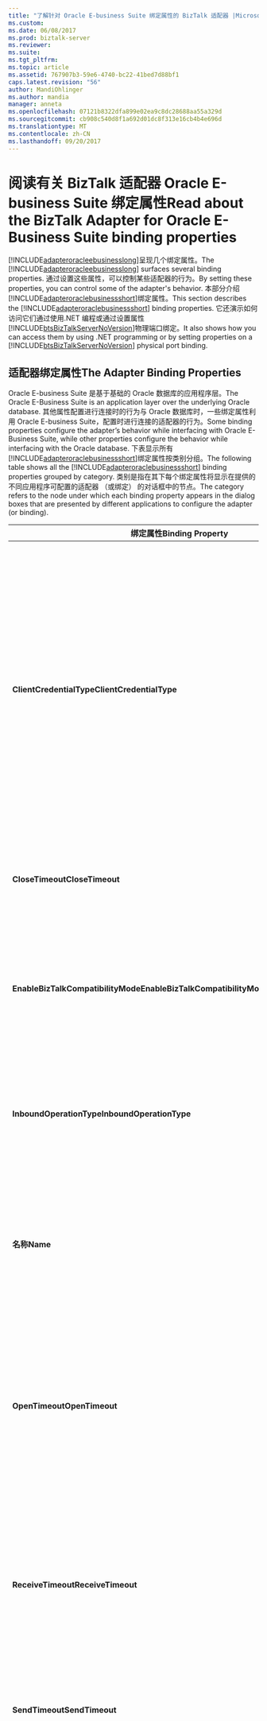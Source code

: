 ```yaml
---
title: "了解针对 Oracle E-business Suite 绑定属性的 BizTalk 适配器 |Microsoft 文档"
ms.custom: 
ms.date: 06/08/2017
ms.prod: biztalk-server
ms.reviewer: 
ms.suite: 
ms.tgt_pltfrm: 
ms.topic: article
ms.assetid: 767907b3-59e6-4740-bc22-41bed7d88bf1
caps.latest.revision: "56"
author: MandiOhlinger
ms.author: mandia
manager: anneta
ms.openlocfilehash: 07121b8322dfa899e02ea9c8dc28688aa55a329d
ms.sourcegitcommit: cb908c540d8f1a692d01dc8f313e16cb4b4e696d
ms.translationtype: MT
ms.contentlocale: zh-CN
ms.lasthandoff: 09/20/2017
---
```

# <a name="read-about-the-biztalk-adapter-for-oracle-e-business-suite-binding-properties"></a><span data-ttu-id="63216-102">阅读有关 BizTalk 适配器 Oracle E-business Suite 绑定属性</span><span class="sxs-lookup"><span data-stu-id="63216-102">Read about the BizTalk Adapter for Oracle E-Business Suite binding properties</span></span>
<span data-ttu-id="63216-103">[!INCLUDE[adapteroracleebusinesslong](../../includes/adapteroracleebusinesslong-md.md)]呈现几个绑定属性。</span><span class="sxs-lookup"><span data-stu-id="63216-103">The [!INCLUDE[adapteroracleebusinesslong](../../includes/adapteroracleebusinesslong-md.md)] surfaces several binding properties.</span></span> <span data-ttu-id="63216-104">通过设置这些属性，可以控制某些适配器的行为。</span><span class="sxs-lookup"><span data-stu-id="63216-104">By setting these properties, you can control some of the adapter's behavior.</span></span> <span data-ttu-id="63216-105">本部分介绍[!INCLUDE[adapteroraclebusinessshort](../../includes/adapteroraclebusinessshort-md.md)]绑定属性。</span><span class="sxs-lookup"><span data-stu-id="63216-105">This section describes the [!INCLUDE[adapteroraclebusinessshort](../../includes/adapteroraclebusinessshort-md.md)] binding properties.</span></span> <span data-ttu-id="63216-106">它还演示如何访问它们通过使用.NET 编程或通过设置属性[!INCLUDE[btsBizTalkServerNoVersion](../../includes/btsbiztalkservernoversion-md.md)]物理端口绑定。</span><span class="sxs-lookup"><span data-stu-id="63216-106">It also shows how you can access them by using .NET programming or by setting properties on a [!INCLUDE[btsBizTalkServerNoVersion](../../includes/btsbiztalkservernoversion-md.md)] physical port binding.</span></span>  
  
## <a name="the-adapter-binding-properties"></a><span data-ttu-id="63216-107">适配器绑定属性</span><span class="sxs-lookup"><span data-stu-id="63216-107">The Adapter Binding Properties</span></span>  
 <span data-ttu-id="63216-108">Oracle E-business Suite 是基于基础的 Oracle 数据库的应用程序层。</span><span class="sxs-lookup"><span data-stu-id="63216-108">The Oracle E-Business Suite is an application layer over the underlying Oracle database.</span></span> <span data-ttu-id="63216-109">其他属性配置进行连接时的行为与 Oracle 数据库时，一些绑定属性利用 Oracle E-business Suite，配置时进行连接的适配器的行为。</span><span class="sxs-lookup"><span data-stu-id="63216-109">Some binding properties configure the adapter’s behavior while interfacing with Oracle E-Business Suite, while other properties configure the behavior while interfacing with the Oracle database.</span></span> <span data-ttu-id="63216-110">下表显示所有[!INCLUDE[adapteroraclebusinessshort](../../includes/adapteroraclebusinessshort-md.md)]绑定属性按类别分组。</span><span class="sxs-lookup"><span data-stu-id="63216-110">The following table shows all the [!INCLUDE[adapteroraclebusinessshort](../../includes/adapteroraclebusinessshort-md.md)] binding properties grouped by category.</span></span> <span data-ttu-id="63216-111">类别是指在其下每个绑定属性将显示在提供的不同应用程序可配置的适配器 （或绑定） 的对话框中的节点。</span><span class="sxs-lookup"><span data-stu-id="63216-111">The category refers to the node under which each binding property appears in the dialog boxes that are presented by different applications to configure the adapter (or binding).</span></span>  
  
|<span data-ttu-id="63216-112">绑定属性</span><span class="sxs-lookup"><span data-stu-id="63216-112">Binding Property</span></span>|<span data-ttu-id="63216-113">类别</span><span class="sxs-lookup"><span data-stu-id="63216-113">Category</span></span>|<span data-ttu-id="63216-114">Description</span><span class="sxs-lookup"><span data-stu-id="63216-114">Description</span></span>|<span data-ttu-id="63216-115">.NET 类型</span><span class="sxs-lookup"><span data-stu-id="63216-115">.NET Type</span></span>|  
|----------------------|--------------|-----------------|---------------|  
|<span data-ttu-id="63216-116">**ClientCredentialType**</span><span class="sxs-lookup"><span data-stu-id="63216-116">**ClientCredentialType**</span></span>|<span data-ttu-id="63216-117">常规</span><span class="sxs-lookup"><span data-stu-id="63216-117">General</span></span>|<span data-ttu-id="63216-118">指定建立与 Oracle E-business Suite 的连接时指定了凭据的组。</span><span class="sxs-lookup"><span data-stu-id="63216-118">Specifies which set of credentials are specified while establishing a connection with the Oracle E-Business Suite.</span></span> <span data-ttu-id="63216-119">可能的值为**数据库**和**EBusiness**。</span><span class="sxs-lookup"><span data-stu-id="63216-119">The possible values are **Database** and **EBusiness**.</span></span><br /><br /> <span data-ttu-id="63216-120">如果设置为**数据库**，适配器客户端必须指定要建立连接的数据库凭据和 E-business Suite 凭据**OracleUserName**和**OraclePassword**绑定属性。</span><span class="sxs-lookup"><span data-stu-id="63216-120">- If set to **Database**, adapter clients must specify the database credentials to establish the connection and the E-Business Suite credentials for the **OracleUserName** and **OraclePassword** binding properties.</span></span><br /><br /> <span data-ttu-id="63216-121">如果设置为**EBusiness**，适配器客户端必须指定要建立连接的电子商务套件凭据和数据库凭据**OracleUserName**和**OraclePassword**绑定属性。</span><span class="sxs-lookup"><span data-stu-id="63216-121">- If set to **EBusiness**, adapter clients must specify the E-Business Suite credentials to establish the connection and the database credentials for the **OracleUserName** and **OraclePassword** binding properties.</span></span><br /><br /> <span data-ttu-id="63216-122">**重要说明：**如果**ClientCredentialType**绑定属性设置为**EBusiness**，指定的数据库用户名和密码**OracleUserName**和**OraclePassword**绑定属性是必需的。</span><span class="sxs-lookup"><span data-stu-id="63216-122">**Important:** If **ClientCredentialType** binding property is set to **EBusiness**, specifying the database user name and password for **OracleUserName** and **OraclePassword** binding properties is mandatory.</span></span><br /><br /> <span data-ttu-id="63216-123">默认值是**数据库**。</span><span class="sxs-lookup"><span data-stu-id="63216-123">Default is **Database**.</span></span>|<span data-ttu-id="63216-124">枚举 (ClientCredential)</span><span class="sxs-lookup"><span data-stu-id="63216-124">enum (ClientCredential)</span></span>|  
|<span data-ttu-id="63216-125">**CloseTimeout**</span><span class="sxs-lookup"><span data-stu-id="63216-125">**CloseTimeout**</span></span>|<span data-ttu-id="63216-126">常规</span><span class="sxs-lookup"><span data-stu-id="63216-126">General</span></span>|<span data-ttu-id="63216-127">[!INCLUDE[nextref_btsWinCommFoundation](../../includes/nextref-btswincommfoundation-md.md)]连接关闭超时。</span><span class="sxs-lookup"><span data-stu-id="63216-127">The [!INCLUDE[nextref_btsWinCommFoundation](../../includes/nextref-btswincommfoundation-md.md)] connection close timeout.</span></span> <span data-ttu-id="63216-128">指定的时间跨度值，该值指示内部 WCF 通道为完成关闭操作提供的时间间隔。</span><span class="sxs-lookup"><span data-stu-id="63216-128">Specifies a time span value that indicates the interval of time provided for the internal WCF channel close operation to complete.</span></span> <span data-ttu-id="63216-129">默认值为 1 分钟。</span><span class="sxs-lookup"><span data-stu-id="63216-129">The default is 1 minute.</span></span> <span data-ttu-id="63216-130">不提供支持。</span><span class="sxs-lookup"><span data-stu-id="63216-130">Not supported.</span></span>|<span data-ttu-id="63216-131">System.TimeSpan</span><span class="sxs-lookup"><span data-stu-id="63216-131">System.TimeSpan</span></span>|  
|<span data-ttu-id="63216-132">**EnableBizTalkCompatibilityMode**</span><span class="sxs-lookup"><span data-stu-id="63216-132">**EnableBizTalkCompatibilityMode**</span></span>|<span data-ttu-id="63216-133">常规</span><span class="sxs-lookup"><span data-stu-id="63216-133">General</span></span>|<span data-ttu-id="63216-134">指定适配器如何为数据集生成架构。</span><span class="sxs-lookup"><span data-stu-id="63216-134">Specifies how the adapter generates schema for a DataSet.</span></span> <span data-ttu-id="63216-135">将其设置为**True**以正确的数据集生成的架构。</span><span class="sxs-lookup"><span data-stu-id="63216-135">Set this to **True** to generate the schema for DataSet correctly.</span></span><br /><br /> <span data-ttu-id="63216-136">使用从适配器时[!INCLUDE[btsBizTalkServerNoVersion](../../includes/btsbiztalkservernoversion-md.md)]，始终必须将属性设置为**True**。</span><span class="sxs-lookup"><span data-stu-id="63216-136">When using the adapters from [!INCLUDE[btsBizTalkServerNoVersion](../../includes/btsbiztalkservernoversion-md.md)], you must always set the property to **True**.</span></span> <span data-ttu-id="63216-137">使用从适配器时[!INCLUDE[btsVStudioNoVersion](../../includes/btsvstudionoversion-md.md)]，始终必须将属性设置为**False**。</span><span class="sxs-lookup"><span data-stu-id="63216-137">When using the adapters from [!INCLUDE[btsVStudioNoVersion](../../includes/btsvstudionoversion-md.md)], you must always set the property to **False**.</span></span>|<span data-ttu-id="63216-138">bool (System.Boolean)</span><span class="sxs-lookup"><span data-stu-id="63216-138">bool (System.Boolean)</span></span>|  
|<span data-ttu-id="63216-139">**InboundOperationType**</span><span class="sxs-lookup"><span data-stu-id="63216-139">**InboundOperationType**</span></span>|<span data-ttu-id="63216-140">常规</span><span class="sxs-lookup"><span data-stu-id="63216-140">General</span></span>|<span data-ttu-id="63216-141">指定是否想要执行**轮询**或**通知**入站操作。</span><span class="sxs-lookup"><span data-stu-id="63216-141">Specifies whether you want to perform **Polling** or **Notification** inbound operation.</span></span> <span data-ttu-id="63216-142">默认值是**轮询**。</span><span class="sxs-lookup"><span data-stu-id="63216-142">Default is **Polling**.</span></span><br /><br /> <span data-ttu-id="63216-143">有关详细信息**轮询**请参阅[支持为入站调用使用轮询](../../adapters-and-accelerators/adapter-oracle-ebs/support-for-inbound-calls-using-polling.md)。</span><span class="sxs-lookup"><span data-stu-id="63216-143">For more information about **Polling** see [Support for Inbound Calls Using Polling](../../adapters-and-accelerators/adapter-oracle-ebs/support-for-inbound-calls-using-polling.md).</span></span> <span data-ttu-id="63216-144">有关详细信息**通知**，请参阅[接收数据库更改通知使用注意事项的 Oracle 数据库适配器](../../adapters-and-accelerators/adapter-oracle-database/before-you-receive-database-change-notifications-using-the-oracle-db-adapter.md)。</span><span class="sxs-lookup"><span data-stu-id="63216-144">For more information about **Notification**, see [Considerations for Receiving Database Change Notifications Using the Oracle Database adapter](../../adapters-and-accelerators/adapter-oracle-database/before-you-receive-database-change-notifications-using-the-oracle-db-adapter.md).</span></span>|<span data-ttu-id="63216-145">枚举</span><span class="sxs-lookup"><span data-stu-id="63216-145">enum</span></span>|  
|<span data-ttu-id="63216-146">**名称**</span><span class="sxs-lookup"><span data-stu-id="63216-146">**Name**</span></span>|<span data-ttu-id="63216-147">常规</span><span class="sxs-lookup"><span data-stu-id="63216-147">General</span></span>|<span data-ttu-id="63216-148">一个只读的值，返回生成的文件的名称[!INCLUDE[addadapterservreflong](../../includes/addadapterservreflong-md.md)]来保存[!INCLUDE[nextref_btsWinCommFoundation](../../includes/nextref-btswincommfoundation-md.md)]客户端类。</span><span class="sxs-lookup"><span data-stu-id="63216-148">A read-only value that returns the name of the file generated by the [!INCLUDE[addadapterservreflong](../../includes/addadapterservreflong-md.md)] to hold the [!INCLUDE[nextref_btsWinCommFoundation](../../includes/nextref-btswincommfoundation-md.md)] client class.</span></span> <span data-ttu-id="63216-149">[!INCLUDE[addadapterservrefshort](../../includes/addadapterservrefshort-md.md)]窗体的值通过追加"客户端"的文件名称**名称**属性。</span><span class="sxs-lookup"><span data-stu-id="63216-149">The [!INCLUDE[addadapterservrefshort](../../includes/addadapterservrefshort-md.md)] forms the file name by appending "Client" to the value of the **Name** property.</span></span> <span data-ttu-id="63216-150">返回的值是"OracleEBSBinding";对于此值，生成的文件将命名为"OracleEBSBindingClient"。</span><span class="sxs-lookup"><span data-stu-id="63216-150">The value returned is "OracleEBSBinding"; for this value, the generated file will be named "OracleEBSBindingClient".</span></span>|<span data-ttu-id="63216-151">string</span><span class="sxs-lookup"><span data-stu-id="63216-151">string</span></span>|  
|<span data-ttu-id="63216-152">**OpenTimeout**</span><span class="sxs-lookup"><span data-stu-id="63216-152">**OpenTimeout**</span></span>|<span data-ttu-id="63216-153">常规</span><span class="sxs-lookup"><span data-stu-id="63216-153">General</span></span>|<span data-ttu-id="63216-154">[!INCLUDE[nextref_btsWinCommFoundation](../../includes/nextref-btswincommfoundation-md.md)]连接打开超时。</span><span class="sxs-lookup"><span data-stu-id="63216-154">The [!INCLUDE[nextref_btsWinCommFoundation](../../includes/nextref-btswincommfoundation-md.md)] connection open timeout.</span></span> <span data-ttu-id="63216-155">指定的时间跨度值，该值指示要完成的内部通道打开操作提供的时间间隔。</span><span class="sxs-lookup"><span data-stu-id="63216-155">Specifies a time span value that indicates the interval of time provided for the internal channel open operation to complete.</span></span> <span data-ttu-id="63216-156">默认值为 1 分钟。</span><span class="sxs-lookup"><span data-stu-id="63216-156">The default is 1 minute.</span></span><br /><br /> <span data-ttu-id="63216-157">**重要说明：** [!INCLUDE[adapteroraclebusinessshort](../../includes/adapteroraclebusinessshort-md.md)]始终使用**OpenTimeout**在打开与 Oracle 数据库的连接时设置的连接打开超时。</span><span class="sxs-lookup"><span data-stu-id="63216-157">**Important:** The [!INCLUDE[adapteroraclebusinessshort](../../includes/adapteroraclebusinessshort-md.md)] always uses **OpenTimeout** to set the connection open timeout when it opens a connection to the Oracle database.</span></span> <span data-ttu-id="63216-158">适配器将忽略任何超时 (**System.TimeSpan**) 时打开通信对象，例如通道传递的参数。</span><span class="sxs-lookup"><span data-stu-id="63216-158">The adapter ignores any timeout (**System.TimeSpan**) parameters passed when you open a communication object, such as a channel.</span></span>|<span data-ttu-id="63216-159">System.TimeSpan</span><span class="sxs-lookup"><span data-stu-id="63216-159">System.TimeSpan</span></span>|  
|<span data-ttu-id="63216-160">**ReceiveTimeout**</span><span class="sxs-lookup"><span data-stu-id="63216-160">**ReceiveTimeout**</span></span>|<span data-ttu-id="63216-161">常规</span><span class="sxs-lookup"><span data-stu-id="63216-161">General</span></span>|<span data-ttu-id="63216-162">[!INCLUDE[nextref_btsWinCommFoundation](../../includes/nextref-btswincommfoundation-md.md)]消息接收超时。</span><span class="sxs-lookup"><span data-stu-id="63216-162">The [!INCLUDE[nextref_btsWinCommFoundation](../../includes/nextref-btswincommfoundation-md.md)] message receive timeout.</span></span> <span data-ttu-id="63216-163">指定的时间跨度值，该值指示最大为其适配器等待入站消息的时间间隔。</span><span class="sxs-lookup"><span data-stu-id="63216-163">Specifies a time span value that indicates the maximum interval of time for which the adapter waits for an inbound message.</span></span> <span data-ttu-id="63216-164">默认值为 10 分钟。</span><span class="sxs-lookup"><span data-stu-id="63216-164">The default is 10 minutes.</span></span><br /><br /> <span data-ttu-id="63216-165">**重要说明：**对于如轮询的入站操作，我们建议将超时设置为最大可能的值，该值是 24.20:31:23.6470000 （24 天）。</span><span class="sxs-lookup"><span data-stu-id="63216-165">**Important:** For inbound operations such as polling, we recommend setting the timeout to the maximum possible value, which is 24.20:31:23.6470000 (24 days).</span></span> <span data-ttu-id="63216-166">使用的适配器时[!INCLUDE[btsBizTalkServerNoVersion](../../includes/btsbiztalkservernoversion-md.md)]，将超时设置为较大的值不会影响的适配器的功能。</span><span class="sxs-lookup"><span data-stu-id="63216-166">When using the adapter with [!INCLUDE[btsBizTalkServerNoVersion](../../includes/btsbiztalkservernoversion-md.md)], setting the timeout to a large value does not impact the functionality of the adapter.</span></span>|<span data-ttu-id="63216-167">System.TimeSpan</span><span class="sxs-lookup"><span data-stu-id="63216-167">System.TimeSpan</span></span>|  
|<span data-ttu-id="63216-168">**SendTimeout**</span><span class="sxs-lookup"><span data-stu-id="63216-168">**SendTimeout**</span></span>|<span data-ttu-id="63216-169">常规</span><span class="sxs-lookup"><span data-stu-id="63216-169">General</span></span>|<span data-ttu-id="63216-170">[!INCLUDE[nextref_btsWinCommFoundation](../../includes/nextref-btswincommfoundation-md.md)]消息发送超时。</span><span class="sxs-lookup"><span data-stu-id="63216-170">The [!INCLUDE[nextref_btsWinCommFoundation](../../includes/nextref-btswincommfoundation-md.md)] message send timeout.</span></span> <span data-ttu-id="63216-171">指定的时间跨度值，该值指示要完成的内部通道发送操作提供的时间间隔。</span><span class="sxs-lookup"><span data-stu-id="63216-171">Specifies a time span value that indicates the interval of time provided for the internal channel send operation to complete.</span></span> <span data-ttu-id="63216-172">默认值为 5 分钟。</span><span class="sxs-lookup"><span data-stu-id="63216-172">The default is 5 minute.</span></span>|<span data-ttu-id="63216-173">System.TimeSpan</span><span class="sxs-lookup"><span data-stu-id="63216-173">System.TimeSpan</span></span>|  
|<span data-ttu-id="63216-174">**UseAmbientTransaction**</span><span class="sxs-lookup"><span data-stu-id="63216-174">**UseAmbientTransaction**</span></span>|<span data-ttu-id="63216-175">常规</span><span class="sxs-lookup"><span data-stu-id="63216-175">General</span></span>|<span data-ttu-id="63216-176">指定是否[!INCLUDE[adapteroraclebusinessshort](../../includes/adapteroraclebusinessshort-md.md)]执行使用由调用方提供的事务上下文的操作。</span><span class="sxs-lookup"><span data-stu-id="63216-176">Specifies whether the [!INCLUDE[adapteroraclebusinessshort](../../includes/adapteroraclebusinessshort-md.md)] performs the operations using the transaction context provided by the caller.</span></span> <span data-ttu-id="63216-177">默认值是**true**，这意味着，适配器始终执行操作在事务上下文中，假设客户端提供的事务上下文。</span><span class="sxs-lookup"><span data-stu-id="63216-177">Default is **true**, which means that the adapter always performs the operations in a transaction context, assuming that the client is providing the transactional context.</span></span> <span data-ttu-id="63216-178">如果没有参与该事务的其他资源，创建的连接在 System.Transaction 中登记，并且会提升为 MSDTC 事务。</span><span class="sxs-lookup"><span data-stu-id="63216-178">If there are other resources participating in the transaction, the connections created enlist in System.Transaction and are elevated to an MSDTC transaction.</span></span><br /><br /> <span data-ttu-id="63216-179">但是，可以在你不希望在事务上下文中执行操作的适配器的方案。</span><span class="sxs-lookup"><span data-stu-id="63216-179">However, there can be scenarios where you do not want the adapter to perform operations in a transactional context.</span></span> <span data-ttu-id="63216-180">例如：</span><span class="sxs-lookup"><span data-stu-id="63216-180">For example:</span></span><br /><br /> <span data-ttu-id="63216-181">-时执行简单的选择操作 Oracle 数据库 （在上发送端口）</span><span class="sxs-lookup"><span data-stu-id="63216-181">- While performing a simple SELECT operation on the Oracle database (on a send port)</span></span><br /><br /> <span data-ttu-id="63216-182">而指定轮询语句执行选择操作并不涉及对表的 DELETE 语句通过或通过调用存储的过程 （在接收端口） 上的任何更改</span><span class="sxs-lookup"><span data-stu-id="63216-182">- While specify a polling statement that performs a SELECT operation and does not involve any changes to the table either through a DELETE statement or by invoking a stored procedure (on a receive port)</span></span><br /><br /> <span data-ttu-id="63216-183">这两个操作不要对数据库表进行任何更新，因此，从而提升这些操作使用 MSDTC 事务可以是性能开销。</span><span class="sxs-lookup"><span data-stu-id="63216-183">Both these operations do not make any updates to the database table and hence, elevating these operations to use an MSDTC transaction can be a performance overhead.</span></span> <span data-ttu-id="63216-184">在这种情况下，你可以将绑定属性设置为**false**以便[!INCLUDE[adapteroraclebusinessshort](../../includes/adapteroraclebusinessshort-md.md)]没有在事务上下文中执行的操作。</span><span class="sxs-lookup"><span data-stu-id="63216-184">In such scenarios, you can set the binding property to **false** so that the [!INCLUDE[adapteroraclebusinessshort](../../includes/adapteroraclebusinessshort-md.md)] does not perform the operations in a transaction context.</span></span><br /><br /> <span data-ttu-id="63216-185">**注意：**最好仅对未对数据库进行更改的操作未在事务上下文中执行操作是。</span><span class="sxs-lookup"><span data-stu-id="63216-185">**Note:** Not performing operations in a transactional context is advisable only for operations that do not make changes to the database.</span></span> <span data-ttu-id="63216-186">对于更新数据库中的数据的操作，我们建议将绑定属性设置为 true; 否则为既可能会遇到消息丢失或重复消息，具体取决于您执行的入站或出站操作。</span><span class="sxs-lookup"><span data-stu-id="63216-186">For operations that update data in the database, we recommend setting the binding property to true otherwise you might either experience message loss or duplicate messages depending on whether you are performing inbound or outbound operations.</span></span>|<span data-ttu-id="63216-187">bool (System.Boolean)</span><span class="sxs-lookup"><span data-stu-id="63216-187">bool (System.Boolean)</span></span>|  
|<span data-ttu-id="63216-188">**DataFetchSize**</span><span class="sxs-lookup"><span data-stu-id="63216-188">**DataFetchSize**</span></span>|<span data-ttu-id="63216-189">缓冲区管理</span><span class="sxs-lookup"><span data-stu-id="63216-189">Buffer management</span></span>|<span data-ttu-id="63216-190">ODP.NET 属性。</span><span class="sxs-lookup"><span data-stu-id="63216-190">ODP.NET property.</span></span> <span data-ttu-id="63216-191">以字节为单位，从一个服务器往返中的结果集提取 ODP.NET 中指定数据的量。</span><span class="sxs-lookup"><span data-stu-id="63216-191">Specifies the amount of data in bytes that ODP.NET fetches from the result set in one server roundtrip.</span></span> <span data-ttu-id="63216-192">默认值为 65536。</span><span class="sxs-lookup"><span data-stu-id="63216-192">The default is 65536.</span></span> <span data-ttu-id="63216-193">此属性用于性能优化。</span><span class="sxs-lookup"><span data-stu-id="63216-193">This property is used for performance tuning.</span></span>|<span data-ttu-id="63216-194">长时间 (System.Int64)</span><span class="sxs-lookup"><span data-stu-id="63216-194">long (System.Int64)</span></span>|  
|<span data-ttu-id="63216-195">**InsertBatchSize**</span><span class="sxs-lookup"><span data-stu-id="63216-195">**InsertBatchSize**</span></span>|<span data-ttu-id="63216-196">缓冲区管理</span><span class="sxs-lookup"><span data-stu-id="63216-196">Buffer management</span></span>|<span data-ttu-id="63216-197">指定对多个记录的插入操作的批大小。</span><span class="sxs-lookup"><span data-stu-id="63216-197">Specifies the batch size for multiple record Insert operations.</span></span> <span data-ttu-id="63216-198">默认值为 20。</span><span class="sxs-lookup"><span data-stu-id="63216-198">The default is 20.</span></span> <span data-ttu-id="63216-199">值**InsertBatchSize**大于 1，[!INCLUDE[adapteroraclebusinessshort](../../includes/adapteroraclebusinessshort-md.md)]到一个 ODP.NET 调用批处理指定的数目的记录。</span><span class="sxs-lookup"><span data-stu-id="63216-199">For values of **InsertBatchSize** greater than one, the [!INCLUDE[adapteroraclebusinessshort](../../includes/adapteroraclebusinessshort-md.md)] batches the specified number of records into a single ODP.NET call.</span></span> <span data-ttu-id="63216-200">如果插入操作中的记录数不是批大小的倍数，最终批将包含较少的记录，比批次大小值。</span><span class="sxs-lookup"><span data-stu-id="63216-200">If the number of records in the Insert operation is not a multiple of the batch size, the final batch will contain fewer records than the batch size value.</span></span> <span data-ttu-id="63216-201">例如，如果插入消息具有 10 个记录和**InsertBatchSize**是设置为 1，适配器读取各个记录并将其写入到 Oracle 数据库。</span><span class="sxs-lookup"><span data-stu-id="63216-201">For example, if the insert message has 10 records and the **InsertBatchSize** is set to 1, the adapter reads individual records and writes them into the Oracle database.</span></span> <span data-ttu-id="63216-202">因此，适配器执行对 Oracle 数据库 10 个单独的操作。</span><span class="sxs-lookup"><span data-stu-id="63216-202">So, the adapter performs 10 separate operations on the Oracle database.</span></span> <span data-ttu-id="63216-203">同样，如果插入消息具有 10 个记录和**InsertBatchSize**设置为 5，该适配器将读取和写入的 5 个记录一次到 Oracle 数据库中，因此执行仅 2 个插入操作。</span><span class="sxs-lookup"><span data-stu-id="63216-203">Similarly, if the insert message has 10 records and the **InsertBatchSize** is set to 5, the adapter will read and write 5 records at a time into the Oracle database, therefore performing only 2 insert operations.</span></span><br /><br /> <span data-ttu-id="63216-204">精选值**InsertBatchSize**可以大大改善对多个记录的插入操作的适配器性能。</span><span class="sxs-lookup"><span data-stu-id="63216-204">A well-chosen value for **InsertBatchSize** can greatly improve adapter performance for multiple record Insert operations.</span></span>|<span data-ttu-id="63216-205">int (System.Int32)</span><span class="sxs-lookup"><span data-stu-id="63216-205">int (System.Int32)</span></span>|  
|<span data-ttu-id="63216-206">**LongDatatypeColumnSize**</span><span class="sxs-lookup"><span data-stu-id="63216-206">**LongDatatypeColumnSize**</span></span>|<span data-ttu-id="63216-207">缓冲区管理</span><span class="sxs-lookup"><span data-stu-id="63216-207">Buffer management</span></span>|<span data-ttu-id="63216-208">以字节为单位的 Oracle long 数据类型列指定的最大大小。</span><span class="sxs-lookup"><span data-stu-id="63216-208">Specifies the maximum size in bytes of an Oracle long data type column.</span></span> <span data-ttu-id="63216-209">此绑定属性的最大值可以是 32512。</span><span class="sxs-lookup"><span data-stu-id="63216-209">The maximum value of this binding property can be 32512.</span></span> <span data-ttu-id="63216-210">默认值为 0。</span><span class="sxs-lookup"><span data-stu-id="63216-210">The default is 0.</span></span> <span data-ttu-id="63216-211">如果你不执行 long 数据类型上的操作，必须使用默认值。</span><span class="sxs-lookup"><span data-stu-id="63216-211">You must use the default value if you are not performing operation on long data type.</span></span> <span data-ttu-id="63216-212">如果你是，必须显式设置此绑定属性的适当值：</span><span class="sxs-lookup"><span data-stu-id="63216-212">You must explicitly set an appropriate value for this binding property if you are:</span></span><br /><br /> <span data-ttu-id="63216-213">-执行包含的 long 数据类型参数的存储的过程。</span><span class="sxs-lookup"><span data-stu-id="63216-213">- Executing a stored procedure that contains parameters of long data type.</span></span><br /><br /> <span data-ttu-id="63216-214">-执行包含长整型数据类型的列和 SELECT 语句的表选择操作不包括的主键列。</span><span class="sxs-lookup"><span data-stu-id="63216-214">- Performing a Select operation on a table that contains columns with long data type, and the SELECT statement does not include the primary key column.</span></span><br /><br /> <span data-ttu-id="63216-215">如果你想要设置此绑定属性的最大值，则将值设置为**-1**。</span><span class="sxs-lookup"><span data-stu-id="63216-215">If you want to set the maximum value for this binding property, set the value to **-1**.</span></span><br /><br /> <span data-ttu-id="63216-216">**注意：**此绑定属性已弃用。</span><span class="sxs-lookup"><span data-stu-id="63216-216">**Note:** This binding property is deprecated.</span></span>|<span data-ttu-id="63216-217">int</span><span class="sxs-lookup"><span data-stu-id="63216-217">int</span></span>|  
|<span data-ttu-id="63216-218">**MaxOutputAssociativeArrayElements**</span><span class="sxs-lookup"><span data-stu-id="63216-218">**MaxOutputAssociativeArrayElements**</span></span>|<span data-ttu-id="63216-219">缓冲区管理</span><span class="sxs-lookup"><span data-stu-id="63216-219">Buffer management</span></span>|<span data-ttu-id="63216-220">指定适配器创建时执行在响应中返回的关联阵列的操作相关联数组的大小。</span><span class="sxs-lookup"><span data-stu-id="63216-220">Specifies the size of the associate array that the adapter creates when performing operations that return an associative array in the response.</span></span> <span data-ttu-id="63216-221">适配器进行通信到 ODP.NET，反过来创建具体取决于数组大小的缓冲区数组的大小。</span><span class="sxs-lookup"><span data-stu-id="63216-221">The adapter communicates the size of the array to ODP.NET, which in turn creates a buffer depending on the array size.</span></span> <span data-ttu-id="63216-222">默认值为 32。</span><span class="sxs-lookup"><span data-stu-id="63216-222">Default is 32.</span></span><br /><br /> <span data-ttu-id="63216-223">执行涉及 PL/SQL 表类型的操作时，此绑定属性很有用。</span><span class="sxs-lookup"><span data-stu-id="63216-223">This binding property is useful when performing operations involving PL/SQL table types.</span></span>|<span data-ttu-id="63216-224">int (System.Int32)</span><span class="sxs-lookup"><span data-stu-id="63216-224">int (System.Int32)</span></span>|  
|<span data-ttu-id="63216-225">**MetadataPooling**</span><span class="sxs-lookup"><span data-stu-id="63216-225">**MetadataPooling**</span></span>|<span data-ttu-id="63216-226">缓冲区管理</span><span class="sxs-lookup"><span data-stu-id="63216-226">Buffer management</span></span>|<span data-ttu-id="63216-227">ODP.NET 属性。</span><span class="sxs-lookup"><span data-stu-id="63216-227">ODP.NET property.</span></span> <span data-ttu-id="63216-228">指定是否 ODP.NET 缓存执行的查询的元数据信息。</span><span class="sxs-lookup"><span data-stu-id="63216-228">Specifies whether ODP.NET caches metadata information for executed queries.</span></span> <span data-ttu-id="63216-229">默认值是**true**，从而使元数据池。</span><span class="sxs-lookup"><span data-stu-id="63216-229">The default is **true**, which enables metadata pooling.</span></span> <span data-ttu-id="63216-230">缓存此信息提高性能;但是，如果对基础 Oracle 项目的更改发生在 Oracle 系统，此共用的元数据将同步。这可能导致对 Oracle 系统返回意外的异常执行的操作。</span><span class="sxs-lookup"><span data-stu-id="63216-230">Caching this information improves performance; however, if changes to the underlying Oracle artifacts occur on the Oracle system, this pooled metadata will be out of sync. This might cause operations performed on the Oracle system to return unexpected exceptions.</span></span> <span data-ttu-id="63216-231">此属性用于性能优化。</span><span class="sxs-lookup"><span data-stu-id="63216-231">This property is used for performance tuning.</span></span>|<span data-ttu-id="63216-232">bool (System.Boolean)</span><span class="sxs-lookup"><span data-stu-id="63216-232">bool (System.Boolean)</span></span>|  
|<span data-ttu-id="63216-233">**StatementCachePurge**</span><span class="sxs-lookup"><span data-stu-id="63216-233">**StatementCachePurge**</span></span>|<span data-ttu-id="63216-234">缓冲区管理</span><span class="sxs-lookup"><span data-stu-id="63216-234">Buffer management</span></span>|<span data-ttu-id="63216-235">ODP.NET 属性。</span><span class="sxs-lookup"><span data-stu-id="63216-235">ODP.NET property.</span></span> <span data-ttu-id="63216-236">指定连接返回到连接池时是否清除与连接关联的 ODP.NET 语句缓存。</span><span class="sxs-lookup"><span data-stu-id="63216-236">Specifies whether the ODP.NET statement cache associated with a connection is purged when the connection is returned to the connection pool.</span></span> <span data-ttu-id="63216-237">默认值是**false**，这将禁用语句缓存清除。</span><span class="sxs-lookup"><span data-stu-id="63216-237">The default is **false**, which disables statement cache purging.</span></span> <span data-ttu-id="63216-238">此属性用于性能优化。</span><span class="sxs-lookup"><span data-stu-id="63216-238">This property is used for performance tuning.</span></span>|<span data-ttu-id="63216-239">bool (System.Boolean)</span><span class="sxs-lookup"><span data-stu-id="63216-239">bool (System.Boolean)</span></span>|  
|<span data-ttu-id="63216-240">**StatementCacheSize**</span><span class="sxs-lookup"><span data-stu-id="63216-240">**StatementCacheSize**</span></span>|<span data-ttu-id="63216-241">缓冲区管理</span><span class="sxs-lookup"><span data-stu-id="63216-241">Buffer management</span></span>|<span data-ttu-id="63216-242">ODP.NET 属性。</span><span class="sxs-lookup"><span data-stu-id="63216-242">ODP.NET property.</span></span> <span data-ttu-id="63216-243">指定的最大可由每个 ODP.NET 连接缓存的语句数。</span><span class="sxs-lookup"><span data-stu-id="63216-243">Specifies the maximum number of statements that can be cached by each ODP.NET connection.</span></span> <span data-ttu-id="63216-244">此属性设置为非零值启用语句缓存的连接。</span><span class="sxs-lookup"><span data-stu-id="63216-244">Setting this property to a non-zero value enables statement caching for connections.</span></span> <span data-ttu-id="63216-245">默认值为 10。</span><span class="sxs-lookup"><span data-stu-id="63216-245">The default is 10.</span></span> <span data-ttu-id="63216-246">此属性用于性能优化。</span><span class="sxs-lookup"><span data-stu-id="63216-246">This property is used for performance tuning.</span></span>|<span data-ttu-id="63216-247">int (System.Int32)</span><span class="sxs-lookup"><span data-stu-id="63216-247">int (System.Int32)</span></span>|  
|<span data-ttu-id="63216-248">**OracleConnectionClientId**</span><span class="sxs-lookup"><span data-stu-id="63216-248">**OracleConnectionClientId**</span></span>|<span data-ttu-id="63216-249">调试</span><span class="sxs-lookup"><span data-stu-id="63216-249">Debug</span></span>|<span data-ttu-id="63216-250">指定适配器用于连接到 Oracle 的连接的客户端标识符 (ID)。</span><span class="sxs-lookup"><span data-stu-id="63216-250">Specifies a client identifier (ID) for the connection used by the adapter to connect to Oracle.</span></span> <span data-ttu-id="63216-251">这会很有用，如果已启用 Oracle 服务器端跟踪，并且想要有选择地跟踪特定客户端 id 的操作</span><span class="sxs-lookup"><span data-stu-id="63216-251">This is useful if you have enabled Oracle server-side tracing, and want to selectively trace the operations for a particular client ID.</span></span> <span data-ttu-id="63216-252">这也允许你筛选和查看 Oracle 服务器跟踪基于客户端 id。</span><span class="sxs-lookup"><span data-stu-id="63216-252">This also allows you to filter and view the Oracle server traces based on a client ID.</span></span>|<span data-ttu-id="63216-253">字符串</span><span class="sxs-lookup"><span data-stu-id="63216-253">String</span></span>|  
|<span data-ttu-id="63216-254">**EnablePerformanceCounters**</span><span class="sxs-lookup"><span data-stu-id="63216-254">**EnablePerformanceCounters**</span></span>|<span data-ttu-id="63216-255">诊断</span><span class="sxs-lookup"><span data-stu-id="63216-255">Diagnostics</span></span>|<span data-ttu-id="63216-256">指定是否启用[!INCLUDE[afproductnameshort](../../includes/afproductnameshort-md.md)]性能计数器和[!INCLUDE[adapteroraclebusinessshort](../../includes/adapteroraclebusinessshort-md.md)]LOB 延迟性能计数器。</span><span class="sxs-lookup"><span data-stu-id="63216-256">Specifies whether to enable the [!INCLUDE[afproductnameshort](../../includes/afproductnameshort-md.md)] performance counters and the [!INCLUDE[adapteroraclebusinessshort](../../includes/adapteroraclebusinessshort-md.md)] LOB Latency performance counter.</span></span> <span data-ttu-id="63216-257">默认值是**False**; 性能计数器已禁用。</span><span class="sxs-lookup"><span data-stu-id="63216-257">The default is **False**; performance counters are disabled.</span></span> <span data-ttu-id="63216-258">LOB 延迟性能计数器测量所花费的总时间[!INCLUDE[adapteroraclebusinessshort](../../includes/adapteroraclebusinessshort-md.md)]中对 Oracle E-business Suite 进行调用。</span><span class="sxs-lookup"><span data-stu-id="63216-258">The LOB Latency performance counter measures the total time spent by the [!INCLUDE[adapteroraclebusinessshort](../../includes/adapteroraclebusinessshort-md.md)] in making calls to Oracle E-Business Suite.</span></span>|<span data-ttu-id="63216-259">bool (System.Boolean)</span><span class="sxs-lookup"><span data-stu-id="63216-259">bool (System.Boolean)</span></span>|  
|<span data-ttu-id="63216-260">**EnableSafeTyping**</span><span class="sxs-lookup"><span data-stu-id="63216-260">**EnableSafeTyping**</span></span>|<span data-ttu-id="63216-261">元数据</span><span class="sxs-lookup"><span data-stu-id="63216-261">Metadata</span></span>|<span data-ttu-id="63216-262">启用或禁用安全键入。</span><span class="sxs-lookup"><span data-stu-id="63216-262">Enables or disables safe typing.</span></span> <span data-ttu-id="63216-263">默认值是**false**; 安全键入处于禁用状态。</span><span class="sxs-lookup"><span data-stu-id="63216-263">The default is **false**; safe typing is disabled.</span></span> <span data-ttu-id="63216-264">此功能控制如何适配器呈现特定 Oracle 数据类型。</span><span class="sxs-lookup"><span data-stu-id="63216-264">This feature controls how the adapter surfaces certain Oracle data types.</span></span> <span data-ttu-id="63216-265">有关安全键入的详细信息，请参阅[基本 Oracle 数据类型](../../adapters-and-accelerators/adapter-oracle-ebs/basic-oracle-data-types2.md)。</span><span class="sxs-lookup"><span data-stu-id="63216-265">For more information about safe typing, see [Basic Oracle Data Types](../../adapters-and-accelerators/adapter-oracle-ebs/basic-oracle-data-types2.md).</span></span>|<span data-ttu-id="63216-266">bool (System.Boolean)</span><span class="sxs-lookup"><span data-stu-id="63216-266">bool (System.Boolean)</span></span>|  
|<span data-ttu-id="63216-267">**UseSchemaInNameSpace**</span><span class="sxs-lookup"><span data-stu-id="63216-267">**UseSchemaInNameSpace**</span></span>|<span data-ttu-id="63216-268">元数据</span><span class="sxs-lookup"><span data-stu-id="63216-268">Metadata</span></span>|<span data-ttu-id="63216-269">指定是否将架构名称 （SCOTT、 人力资源部门等） 包含在操作和其关联的类型的基础数据库项目的 xml 命名空间。</span><span class="sxs-lookup"><span data-stu-id="63216-269">Specifies whether the schema name (SCOTT, HR, and so on) is included in the xml namespace for operations and their associated types on the underlying database artifacts.</span></span> <span data-ttu-id="63216-270">默认值是**True**; 架构名称包含在命名空间。</span><span class="sxs-lookup"><span data-stu-id="63216-270">The default is **True**; the schema name is included in the namespace.</span></span> <span data-ttu-id="63216-271">没有命名空间中包含的方案名称的优点是，如果没有具有相同名称 (例如，EMP) 的表中两个不同的架构，则相同的 XML 可以用于执行简单 SQL 上的操作 （插入、 更新、 删除、 选择） 这两个表。</span><span class="sxs-lookup"><span data-stu-id="63216-271">The advantage of not having scheme name included in the namespace is that if there is a table with same name (for example, EMP) in two different schemas then the same XML can be used to perform the simple SQL operations (Insert, Update, Delete, Select) on both tables.</span></span><br /><br /> <span data-ttu-id="63216-272">例如，如果**UseSchemaInNamespace**属性为 true，SCOTT 进行这些操作的命名空间。EMP 表是"http://schemas.microsoft.com/OracleEBS/Tables/SCOTT/EMP";如果为 false，则命名空间为"http://schemas.microsoft.com/OracleEBS/Tables/EMP"。</span><span class="sxs-lookup"><span data-stu-id="63216-272">For example, if the **UseSchemaInNamespace** property is true, the namespace for these operations on the SCOTT.EMP table is "http://schemas.microsoft.com/OracleEBS/Tables/SCOTT/EMP"; if it is false, the namespace is "http://schemas.microsoft.com/OracleEBS/Tables/EMP ".</span></span><br /><br /> <span data-ttu-id="63216-273">**重要说明：**的消息操作不受**UseSchemaInNamesapce**绑定属性; 它始终包括架构名称。</span><span class="sxs-lookup"><span data-stu-id="63216-273">**Important:** The message action is not affected by the **UseSchemaInNamesapce** binding property; it always includes the schema name.</span></span><br /><br /> <span data-ttu-id="63216-274">**重要说明：**我们强烈建议将此绑定属性设置为**True**生成元数据时。</span><span class="sxs-lookup"><span data-stu-id="63216-274">**Important:** We strongly recommend setting this binding property to **True** while generating metadata.</span></span> <span data-ttu-id="63216-275">如果此属性设置为 false 时，Oracle 架构名称 (例如，SCOTT) 将不能生成的架构的 XML 命名空间中。</span><span class="sxs-lookup"><span data-stu-id="63216-275">If you set this property to false, the Oracle schema names (for example, SCOTT) will not be available in the XML namespace of the generated schema.</span></span> <span data-ttu-id="63216-276">因此，如果有两个表具有相同名称在两个不同的 Oracle 架构中，以及将它们添加到相同的 BizTalk 项目，BizTalk 项目将无法生成和部署。</span><span class="sxs-lookup"><span data-stu-id="63216-276">So, if there are two tables with the same name in two different Oracle schemas, and they are added to the same BizTalk project, the BizTalk project will fail to build and deploy.</span></span> <span data-ttu-id="63216-277">如果你想要在相同的 BizTalk 项目中包含此类架构，则必须手动编辑它们以包括 XML 命名空间中的 Oracle 架构名称。</span><span class="sxs-lookup"><span data-stu-id="63216-277">If you want to include such schemas in the same BizTalk project, you must manually edit them to include the Oracle schema name in the XML namespace.</span></span>|<span data-ttu-id="63216-278">bool (System.Boolean)</span><span class="sxs-lookup"><span data-stu-id="63216-278">bool (System.Boolean)</span></span>|  
|<span data-ttu-id="63216-279">**MlsSettings**</span><span class="sxs-lookup"><span data-stu-id="63216-279">**MlsSettings**</span></span>|<span data-ttu-id="63216-280">多语言支持</span><span class="sxs-lookup"><span data-stu-id="63216-280">Multi Language Support</span></span>|<span data-ttu-id="63216-281">Oracle E-business Suite 实例可以具有多个安装的语言包。</span><span class="sxs-lookup"><span data-stu-id="63216-281">An Oracle E-Business Suite instance can have multiple language packs installed.</span></span> <span data-ttu-id="63216-282">因此，如果适配器从 Oracle E-business Suite 实例具有多语言支持 (MLS) 检索元数据，适配器必须提供相同的语言设置的信息，如在已登录的用户希望一样。</span><span class="sxs-lookup"><span data-stu-id="63216-282">So, if the adapter is retrieving metadata from an Oracle E-Business Suite instance that has multi-language support (MLS), the adapter must present information with the same language setting as the logged in user prefers.</span></span><br /><br /> <span data-ttu-id="63216-283">**MlsSettings**绑定属性允许适配器客户端指定 MLS 特定选项。</span><span class="sxs-lookup"><span data-stu-id="63216-283">The **MlsSettings** binding property enables adapter clients to specify the MLS-specific options.</span></span> <span data-ttu-id="63216-284">同时在设计时和运行的时，可以指定此绑定属性。</span><span class="sxs-lookup"><span data-stu-id="63216-284">This binding property can be specified both at design time and run time.</span></span> <span data-ttu-id="63216-285">**MlsSettings**绑定属性是一个复杂绑定属性，又包含多个绑定属性。</span><span class="sxs-lookup"><span data-stu-id="63216-285">The **MlsSettings** binding property is a complex binding property that in turn contains more binding properties.</span></span> <span data-ttu-id="63216-286">所有这些绑定属性是可选的。</span><span class="sxs-lookup"><span data-stu-id="63216-286">All these binding properties are optional.</span></span> <span data-ttu-id="63216-287">适配器使用的绑定属性按以下方式设置 MLS 上下文：</span><span class="sxs-lookup"><span data-stu-id="63216-287">The adapter uses the binding properties in the following manner to set the MLS context:</span></span><br /><br /> <span data-ttu-id="63216-288">-对于绑定指定了值的属性，该适配器使用这些值来设置 MLS 上下文。</span><span class="sxs-lookup"><span data-stu-id="63216-288">- For binding properties that have values specified, the adapter uses those values to set the MLS context.</span></span><br /><br /> <span data-ttu-id="63216-289">-对于绑定没有指定值的属性，该适配器使用的 MLS 设置 ODP.NET 客户端在同一台计算机上安装了适配器。</span><span class="sxs-lookup"><span data-stu-id="63216-289">- For binding properties that do not have values specified, the adapter uses the MLS settings for the ODP.NET client on the same computer where the adapter is installed.</span></span><br /><br /> <span data-ttu-id="63216-290">下表列出属于的绑定属性**MlsSettings**绑定属性。</span><span class="sxs-lookup"><span data-stu-id="63216-290">Following table lists the binding properties that are part of the **MlsSettings** binding property.</span></span> <span data-ttu-id="63216-291">所有这些属性是可选的。</span><span class="sxs-lookup"><span data-stu-id="63216-291">All these properties are optional.</span></span><br /><br /> <span data-ttu-id="63216-292">**日历**： 指定的日历系统。</span><span class="sxs-lookup"><span data-stu-id="63216-292">**Calendar**: Specifies the calendar system.</span></span> <span data-ttu-id="63216-293">此绑定属性将映射到 ODP.NET 客户端中的 NLS_CALENDAR 设置。</span><span class="sxs-lookup"><span data-stu-id="63216-293">This binding property maps to the NLS_CALENDAR setting in the ODP.NET client.</span></span><br /><br /> <span data-ttu-id="63216-294">**比较**： 指定的 WHERE 子句的比较和 PL/SQL 块中的比较的方法。</span><span class="sxs-lookup"><span data-stu-id="63216-294">**Comparison**: Specifies a method of comparison for the WHERE clauses and comparison in PL/SQL blocks.</span></span> <span data-ttu-id="63216-295">此绑定属性将映射到 ODP.NET 客户端中的 NLS_COMP 设置。</span><span class="sxs-lookup"><span data-stu-id="63216-295">This binding property maps to the NLS_COMP setting in the ODP.NET client.</span></span><br /><br /> <span data-ttu-id="63216-296">**货币**： 指定要用作 L 数字格式元素的本地货币符号的字符串。</span><span class="sxs-lookup"><span data-stu-id="63216-296">**Currency**: Specifies the string to use as a local currency symbol for the L number format element.</span></span> <span data-ttu-id="63216-297">有关各种格式的元素数和 Oracle 中的格式模型的信息，请参阅[http://go.microsoft.com/fwlink/?LinkId=135807](http://go.microsoft.com/fwlink/?LinkId=135807)。</span><span class="sxs-lookup"><span data-stu-id="63216-297">For information about the various number format elements and format models in Oracle, see [http://go.microsoft.com/fwlink/?LinkId=135807](http://go.microsoft.com/fwlink/?LinkId=135807).</span></span> <span data-ttu-id="63216-298">此绑定属性将映射到 ODP.NET 客户端中的 NLS_CURRENCY 设置。</span><span class="sxs-lookup"><span data-stu-id="63216-298">This binding property maps to the NLS_CURRENCY setting in the ODP.NET client.</span></span><br /><br /> <span data-ttu-id="63216-299">**DateFormat**： 指定在其中显示日期的格式。</span><span class="sxs-lookup"><span data-stu-id="63216-299">**DateFormat**:Specifies the format in which the date is presented.</span></span> <span data-ttu-id="63216-300">此绑定属性将映射到 ODP.NET 客户端中的 NLS_DATE_FORMAT 设置。</span><span class="sxs-lookup"><span data-stu-id="63216-300">This binding property maps to the NLS_DATE_FORMAT setting in the ODP.NET client.</span></span><br /><br /> <span data-ttu-id="63216-301">**DateLanguage**： 指定日期和月份名称的语言。</span><span class="sxs-lookup"><span data-stu-id="63216-301">**DateLanguage**: Specifies the language for day and month names.</span></span> <span data-ttu-id="63216-302">此绑定属性将映射到 ODP.NET 客户端中的 NLS_DATE_LANGUAGE 设置</span><span class="sxs-lookup"><span data-stu-id="63216-302">This binding property maps to the NLS_DATE_LANGUAGE setting in the ODP.NET client</span></span><br /><br /> <span data-ttu-id="63216-303">**DualCurrency**： 指定的双货币符号，如欧元，U 数字格式元素。</span><span class="sxs-lookup"><span data-stu-id="63216-303">**DualCurrency**: Specifies the dual currency symbol, such as Euro, for the U number format element.</span></span> <span data-ttu-id="63216-304">有关各种格式的元素数和 Oracle 中的格式模型的信息，请参阅[http://go.microsoft.com/fwlink/?LinkId=135807](http://go.microsoft.com/fwlink/?LinkId=135807)。</span><span class="sxs-lookup"><span data-stu-id="63216-304">For information about the various number format elements and format models in Oracle, see [http://go.microsoft.com/fwlink/?LinkId=135807](http://go.microsoft.com/fwlink/?LinkId=135807).</span></span> <span data-ttu-id="63216-305">此绑定属性将映射到 ODP.NET 客户端中的 NLS_DUAL_CURRENCY 设置。</span><span class="sxs-lookup"><span data-stu-id="63216-305">This binding property maps to the NLS_DUAL_CURRENCY setting in the ODP.NET client.</span></span><br /><br /> <span data-ttu-id="63216-306">**ISOCurrency**： 指定要用作 C 数字格式元素国际货币符号的字符串。</span><span class="sxs-lookup"><span data-stu-id="63216-306">**ISOCurrency**:Specifies the string to use as an international currency symbol for the C number format element.</span></span> <span data-ttu-id="63216-307">有关各种格式的元素数和 Oracle 中的格式模型的信息，请参阅[http://go.microsoft.com/fwlink/?LinkId=135807](http://go.microsoft.com/fwlink/?LinkId=135807)。</span><span class="sxs-lookup"><span data-stu-id="63216-307">For information about the various number format elements and format models in Oracle, see [http://go.microsoft.com/fwlink/?LinkId=135807](http://go.microsoft.com/fwlink/?LinkId=135807).</span></span> <span data-ttu-id="63216-308">此绑定属性将映射到 ODP.NET 客户端中的 NLS_ISO_CURRENCY 设置。</span><span class="sxs-lookup"><span data-stu-id="63216-308">This binding property maps to the NLS_ISO_CURRENCY setting in the ODP.NET client.</span></span><br /><br /> <span data-ttu-id="63216-309">**语言**： 指定要设置为 MLS 上下文的一部分的语言。</span><span class="sxs-lookup"><span data-stu-id="63216-309">**Language**: Specifies the language to be set as part of MLS context.</span></span> <span data-ttu-id="63216-310">此绑定属性将映射到 ODP.NET 客户端中的 NLS_LANGUAGE 设置。</span><span class="sxs-lookup"><span data-stu-id="63216-310">This binding property maps to the NLS_LANGUAGE setting in the ODP.NET client.</span></span><br /><br /> <span data-ttu-id="63216-311">**重要说明：**的值**OracleEBSResponsibilityName**必须与指定的相同的语言指定绑定属性**语言**绑定属性。</span><span class="sxs-lookup"><span data-stu-id="63216-311">**Important:** The value for the **OracleEBSResponsibilityName** binding property must be specified in the same language as specified for the **Language** binding property.</span></span> <span data-ttu-id="63216-312">例如，如果你设置**语言**将属性绑定到西班牙语，为指定的责任名称**OracleEBSResponsibilityName**绑定属性也必须在西班牙语。</span><span class="sxs-lookup"><span data-stu-id="63216-312">For example, if you set the **Language** binding property to Spanish, the responsibility name you specify for the **OracleEBSResponsibilityName** binding property must also be in Spanish.</span></span><br /><br /> <span data-ttu-id="63216-313">**LengthSemantics**： 可以创建 CHAR 和 VARCHAR2 列使用任一字节或字符 （默认值） 长度语义。</span><span class="sxs-lookup"><span data-stu-id="63216-313">**LengthSemantics**: Enables creation of CHAR and VARCHAR2 columns using either byte or character (default) length semantics.</span></span> <span data-ttu-id="63216-314">此绑定属性将映射到 ODP.NET 客户端中的 NLS_LENGTH_SEMANTICS 设置。</span><span class="sxs-lookup"><span data-stu-id="63216-314">This binding property maps to the NLS_LENGTH_SEMANTICS setting in the ODP.NET client.</span></span><br /><br /> <span data-ttu-id="63216-315">**NCharConversionException**： 指定或不隐式或显式字符类型转换期间丢失的数据是否报告了错误。</span><span class="sxs-lookup"><span data-stu-id="63216-315">**NCharConversionException**: Specifies whether the data loss during an implicit or explicit character type conversion reports an error or not.</span></span> <span data-ttu-id="63216-316">默认值为 **True**。</span><span class="sxs-lookup"><span data-stu-id="63216-316">The default is **True**.</span></span> <span data-ttu-id="63216-317">此绑定属性将映射到 ODP.NET 客户端中的 NLS_NCHAR_CONV_EXCP 设置。</span><span class="sxs-lookup"><span data-stu-id="63216-317">This binding property maps to the NLS_NCHAR_CONV_EXCP setting in the ODP.NET client.</span></span><br /><br /> <span data-ttu-id="63216-318">**NumericCharacters**： 指定的十进制字符和组分隔符。</span><span class="sxs-lookup"><span data-stu-id="63216-318">**NumericCharacters**: Specifies the decimal character and group separator.</span></span> <span data-ttu-id="63216-319">此绑定属性将映射到 ODP.NET 客户端中的 NLS_NUMERIC_CHARACTERS 设置。</span><span class="sxs-lookup"><span data-stu-id="63216-319">This binding property maps to the NLS_NUMERIC_CHARACTERS setting in the ODP.NET client.</span></span><br /><br /> <span data-ttu-id="63216-320">**排序**： 指定为字符数据的排序的类型。</span><span class="sxs-lookup"><span data-stu-id="63216-320">**Sort**:                       Specifies the type of sort for character data.</span></span> <span data-ttu-id="63216-321">此绑定属性将映射到 ODP.NET 客户端中的 NLS_SORT 设置。</span><span class="sxs-lookup"><span data-stu-id="63216-321">This binding property maps to the NLS_SORT setting in the ODP.NET client.</span></span><br /><br /> <span data-ttu-id="63216-322">**区域**： 指定的日期和数字格式的区域的约定。</span><span class="sxs-lookup"><span data-stu-id="63216-322">**Territory**: Specifies the conventions of date and numeric format for a territory.</span></span> <span data-ttu-id="63216-323">此绑定属性将映射到 ODP.NET 客户端中的 NLS_TERRITORY 设置。</span><span class="sxs-lookup"><span data-stu-id="63216-323">This binding property maps to the NLS_TERRITORY setting in the ODP.NET client.</span></span><br /><br /> <span data-ttu-id="63216-324">**TimeStampFormat**： 指定时间戳数据类型的字符串格式。</span><span class="sxs-lookup"><span data-stu-id="63216-324">**TimeStampFormat**: Specifies the string format for TimeStamp data types.</span></span> <span data-ttu-id="63216-325">此绑定属性将映射到 ODP.NET 客户端中的 NLS_TIMESTAMP_FORMAT 设置。</span><span class="sxs-lookup"><span data-stu-id="63216-325">This binding property maps to the NLS_TIMESTAMP_FORMAT setting in the ODP.NET client.</span></span><br /><br /> <span data-ttu-id="63216-326">**TimeStampTZFormat**： 指定 TimeStampTZ 数据类型的字符串格式。</span><span class="sxs-lookup"><span data-stu-id="63216-326">**TimeStampTZFormat**:                       Specifies the string format for TimeStampTZ data types.</span></span> <span data-ttu-id="63216-327">此绑定属性将映射到 ODP.NET 客户端中的 NLS_TIMESTAMP_TZ_FORMAT 设置。</span><span class="sxs-lookup"><span data-stu-id="63216-327">This binding property maps to the NLS_TIMESTAMP_TZ_FORMAT setting in the ODP.NET client.</span></span><br /><br /> <span data-ttu-id="63216-328">**时区**： 指定的时区区域名称。</span><span class="sxs-lookup"><span data-stu-id="63216-328">**TimeZone**:                        Specifies the time zone region name.</span></span>  <span data-ttu-id="63216-329">此绑定属性将映射到 ODP.NET 客户端中的 TIME_ZONE 设置。</span><span class="sxs-lookup"><span data-stu-id="63216-329">This binding property maps to the TIME_ZONE setting in the ODP.NET client.</span></span>|<span data-ttu-id="63216-330">枚举</span><span class="sxs-lookup"><span data-stu-id="63216-330">enum</span></span>|  
|<span data-ttu-id="63216-331">**NotificationPort**</span><span class="sxs-lookup"><span data-stu-id="63216-331">**NotificationPort**</span></span>|<span data-ttu-id="63216-332">通知</span><span class="sxs-lookup"><span data-stu-id="63216-332">Notification</span></span>|<span data-ttu-id="63216-333">指定 ODP.NET 必须打开侦听从 Oracle 数据库的数据库更改通知的端口号。</span><span class="sxs-lookup"><span data-stu-id="63216-333">Specifies the port number that ODP.NET must open to listen for database change notification from Oracle database.</span></span> <span data-ttu-id="63216-334">默认值为-1，表示 ODP.NET 使用有效的、 随机的未使用的端口号。</span><span class="sxs-lookup"><span data-stu-id="63216-334">Default is -1, which signifies that ODP.NET uses a valid, random, unused port number.</span></span><br /><br /> <span data-ttu-id="63216-335">**重要说明：**适配器客户端将不会收到数据库更改通知，如果 Windows 防火墙处于打开状态。</span><span class="sxs-lookup"><span data-stu-id="63216-335">**Important:** Adapter clients will not receive database change notifications if Windows Firewall is turned on.</span></span> <span data-ttu-id="63216-336">此外，关闭 Windows 防火墙，以接收通知并不是建议。</span><span class="sxs-lookup"><span data-stu-id="63216-336">Also, turning off Windows Firewall to receive notifications is not advisable.</span></span> <span data-ttu-id="63216-337">因此，若要接收通知，而不会影响客户端计算机的安全性，我们建议指定正整数值为端口号，然后将该端口号添加到 Windows 防火墙例外列表。</span><span class="sxs-lookup"><span data-stu-id="63216-337">So, to receive notifications without compromising the security of the client-side computers, we recommend specifying a positive integer value as a port number and then adding that port number to the Windows Firewall exceptions list.</span></span> <span data-ttu-id="63216-338">如果将此绑定属性设置为默认值为-1，ODP.NET 使用一个随机端口，并且适配器客户端将无法知道哪个端口将添加到 Windows 防火墙例外列表。</span><span class="sxs-lookup"><span data-stu-id="63216-338">If you set this binding property to the default value of -1, ODP.NET uses a random port and adapter clients will not know which port to add to Windows Firewall exceptions list.</span></span> <span data-ttu-id="63216-339">有关如何将端口添加到 Windows 防火墙例外列表的说明，请参阅[http://go.microsoft.com/fwlink/?LinkID=196959](http://go.microsoft.com/fwlink/?LinkID=196959)。</span><span class="sxs-lookup"><span data-stu-id="63216-339">For instructions on how to add ports to Windows Firewall exceptions list, see [http://go.microsoft.com/fwlink/?LinkID=196959](http://go.microsoft.com/fwlink/?LinkID=196959).</span></span><br /><br /> <span data-ttu-id="63216-340">**注意：**接收通知使用应用程序域中的多个应用程序是否[!INCLUDE[adapteroraclebusinessshort](../../includes/adapteroraclebusinessshort-md.md)]、 **NotificationPort**所有应用程序必须设置为相同的端口的绑定属性数。</span><span class="sxs-lookup"><span data-stu-id="63216-340">**Caution:** If there is more than one application in an application domain receiving notifications using the [!INCLUDE[adapteroraclebusinessshort](../../includes/adapteroraclebusinessshort-md.md)], the **NotificationPort** binding property for all applications must be set to the same port number.</span></span> <span data-ttu-id="63216-341">这是因为 ODP.NET 创建只有一个侦听器，它在应用程序域内的一个端口上侦听。</span><span class="sxs-lookup"><span data-stu-id="63216-341">This is because ODP.NET creates only one listener that listens on one port within an application domain.</span></span>|<span data-ttu-id="63216-342">int (System.Int32)</span><span class="sxs-lookup"><span data-stu-id="63216-342">int (System.Int32)</span></span>|  
|<span data-ttu-id="63216-343">**NotificationStatement**</span><span class="sxs-lookup"><span data-stu-id="63216-343">**NotificationStatement**</span></span>|<span data-ttu-id="63216-344">通知</span><span class="sxs-lookup"><span data-stu-id="63216-344">Notification</span></span>|<span data-ttu-id="63216-345">指定用来注册获取通知从 Oracle 数据库的 SELECT 语句。</span><span class="sxs-lookup"><span data-stu-id="63216-345">Specifies the SELECT statement used to register for getting notifications from Oracle database.</span></span> <span data-ttu-id="63216-346">SELECT 语句可能类似于以下示例。</span><span class="sxs-lookup"><span data-stu-id="63216-346">An example SELECT statement could resemble the following.</span></span><br /><br /> `SELECT TID,ACCOUNT,PROCESSED FROM SCOTT.ACCOUNTACTIVITY WHERE PROCESSED = ‘n’`<br /><br /> <span data-ttu-id="63216-347">**注意：**必须指定数据库对象的名称以及架构名称。</span><span class="sxs-lookup"><span data-stu-id="63216-347">**Note:** You must specify the database object name along with the schema name.</span></span> <span data-ttu-id="63216-348">例如， `SCOTT.ACCOUNTACTIVITY`。</span><span class="sxs-lookup"><span data-stu-id="63216-348">For example, `SCOTT.ACCOUNTACTIVITY`.</span></span><br /><br /> <span data-ttu-id="63216-349">仅在指定的 SELECT 语句更改的结果集时该适配器从 Oracle 数据库中获取一条通知消息。</span><span class="sxs-lookup"><span data-stu-id="63216-349">The adapter gets a notification message from Oracle database only when the result set for the specified SELECT statement changes.</span></span>|<span data-ttu-id="63216-350">string</span><span class="sxs-lookup"><span data-stu-id="63216-350">string</span></span>|  
|<span data-ttu-id="63216-351">**NotifyOnListenerStart**</span><span class="sxs-lookup"><span data-stu-id="63216-351">**NotifyOnListenerStart**</span></span>|<span data-ttu-id="63216-352">通知</span><span class="sxs-lookup"><span data-stu-id="63216-352">Notification</span></span>|<span data-ttu-id="63216-353">指定适配器是否将通知消息发送到适配器客户端，通知的接收位置正在运行，侦听器启动时。</span><span class="sxs-lookup"><span data-stu-id="63216-353">Specifies whether the adapter sends a notification message to the adapter clients, informing that the receive location is running, when the listener starts.</span></span> <span data-ttu-id="63216-354">默认值是**True**。</span><span class="sxs-lookup"><span data-stu-id="63216-354">Default is **True**.</span></span>|<span data-ttu-id="63216-355">bool (System.Boolean)</span><span class="sxs-lookup"><span data-stu-id="63216-355">bool (System.Boolean)</span></span>|  
|<span data-ttu-id="63216-356">**ConnectionLifetime**</span><span class="sxs-lookup"><span data-stu-id="63216-356">**ConnectionLifetime**</span></span>|<span data-ttu-id="63216-357">Oracle 连接池</span><span class="sxs-lookup"><span data-stu-id="63216-357">Oracle Connection Pool</span></span>|<span data-ttu-id="63216-358">ODP.NET 属性。</span><span class="sxs-lookup"><span data-stu-id="63216-358">ODP.NET property.</span></span> <span data-ttu-id="63216-359">指定以秒为单位的连接的最大持续时间。</span><span class="sxs-lookup"><span data-stu-id="63216-359">Specifies the maximum duration in seconds of a connection.</span></span> <span data-ttu-id="63216-360">默认值为 0。</span><span class="sxs-lookup"><span data-stu-id="63216-360">The default is 0.</span></span> <span data-ttu-id="63216-361">此属性用于性能优化。</span><span class="sxs-lookup"><span data-stu-id="63216-361">This property is used for performance tuning.</span></span>|<span data-ttu-id="63216-362">int (System.Int32)</span><span class="sxs-lookup"><span data-stu-id="63216-362">int (System.Int32)</span></span>|  
|<span data-ttu-id="63216-363">**DecrPoolSize**</span><span class="sxs-lookup"><span data-stu-id="63216-363">**DecrPoolSize**</span></span>|<span data-ttu-id="63216-364">Oracle 连接池</span><span class="sxs-lookup"><span data-stu-id="63216-364">Oracle Connection Pool</span></span>|<span data-ttu-id="63216-365">ODP.NET 属性。</span><span class="sxs-lookup"><span data-stu-id="63216-365">ODP.NET property.</span></span> <span data-ttu-id="63216-366">指定已关闭时，如果过多的建立连接未被使用的连接数。</span><span class="sxs-lookup"><span data-stu-id="63216-366">Specifies the number of connections that are closed when an excessive amount of established connections are not in use.</span></span> <span data-ttu-id="63216-367">默认值为 1。</span><span class="sxs-lookup"><span data-stu-id="63216-367">The default is 1.</span></span> <span data-ttu-id="63216-368">这用于性能优化。</span><span class="sxs-lookup"><span data-stu-id="63216-368">This is used for performance tuning.</span></span>|<span data-ttu-id="63216-369">int (System.Int32)</span><span class="sxs-lookup"><span data-stu-id="63216-369">int (System.Int32)</span></span>|  
|<span data-ttu-id="63216-370">**IncrPoolSize**</span><span class="sxs-lookup"><span data-stu-id="63216-370">**IncrPoolSize**</span></span>|<span data-ttu-id="63216-371">Oracle 连接池</span><span class="sxs-lookup"><span data-stu-id="63216-371">Oracle Connection Pool</span></span>|<span data-ttu-id="63216-372">ODP.NET 属性。</span><span class="sxs-lookup"><span data-stu-id="63216-372">ODP.NET property.</span></span> <span data-ttu-id="63216-373">指定要请求新的连接以及 ODP.NET 连接池中没有可用连接时，创建的新连接的数目。</span><span class="sxs-lookup"><span data-stu-id="63216-373">Specifies the number of new connections to be created when a new connection is requested and there are no available connections in the ODP.NET connection pool.</span></span> <span data-ttu-id="63216-374">默认值为 5。</span><span class="sxs-lookup"><span data-stu-id="63216-374">The default is 5.</span></span> <span data-ttu-id="63216-375">此属性用于性能优化。</span><span class="sxs-lookup"><span data-stu-id="63216-375">This property is used for performance tuning.</span></span>|<span data-ttu-id="63216-376">int (System.Int32)</span><span class="sxs-lookup"><span data-stu-id="63216-376">int (System.Int32)</span></span>|  
|<span data-ttu-id="63216-377">**MaxPoolSize**</span><span class="sxs-lookup"><span data-stu-id="63216-377">**MaxPoolSize**</span></span>|<span data-ttu-id="63216-378">Oracle 连接池</span><span class="sxs-lookup"><span data-stu-id="63216-378">Oracle Connection Pool</span></span>|<span data-ttu-id="63216-379">ODP.NET 属性。</span><span class="sxs-lookup"><span data-stu-id="63216-379">ODP.NET property.</span></span> <span data-ttu-id="63216-380">指定在 ODP.NET 连接池中的最大连接数。</span><span class="sxs-lookup"><span data-stu-id="63216-380">Specifies the maximum number of connections in an ODP.NET connection pool.</span></span> <span data-ttu-id="63216-381">默认值为 100。</span><span class="sxs-lookup"><span data-stu-id="63216-381">The default is 100.</span></span> <span data-ttu-id="63216-382">此属性用于性能优化。</span><span class="sxs-lookup"><span data-stu-id="63216-382">This property is used for performance tuning.</span></span><br /><br /> <span data-ttu-id="63216-383">**重要说明：**必须设置**MaxPoolSize**谨慎。</span><span class="sxs-lookup"><span data-stu-id="63216-383">**Important:** You must set **MaxPoolSize** judiciously.</span></span> <span data-ttu-id="63216-384">如果此值设置过大，它是可能会耗尽 ODP.NET，从可用连接数。</span><span class="sxs-lookup"><span data-stu-id="63216-384">It is possible to exhaust the number of connections available from ODP.NET, if this value is set too large.</span></span>|<span data-ttu-id="63216-385">int (System.Int32)</span><span class="sxs-lookup"><span data-stu-id="63216-385">int (System.Int32)</span></span>|  
|<span data-ttu-id="63216-386">**MinPoolSize**</span><span class="sxs-lookup"><span data-stu-id="63216-386">**MinPoolSize**</span></span>|<span data-ttu-id="63216-387">Oracle 连接池</span><span class="sxs-lookup"><span data-stu-id="63216-387">Oracle Connection Pool</span></span>|<span data-ttu-id="63216-388">ODP.NET 属性。</span><span class="sxs-lookup"><span data-stu-id="63216-388">ODP.NET property.</span></span> <span data-ttu-id="63216-389">指定在 ODP.NET 连接池中的最小连接数。</span><span class="sxs-lookup"><span data-stu-id="63216-389">Specifies the minimum number of connections in an ODP.NET connection pool.</span></span> <span data-ttu-id="63216-390">默认值为 1。</span><span class="sxs-lookup"><span data-stu-id="63216-390">The default is 1.</span></span> <span data-ttu-id="63216-391">此属性用于性能优化。</span><span class="sxs-lookup"><span data-stu-id="63216-391">This property is used for performance tuning.</span></span>|<span data-ttu-id="63216-392">int (System.Int32)</span><span class="sxs-lookup"><span data-stu-id="63216-392">int (System.Int32)</span></span>|  
|<span data-ttu-id="63216-393">**UseOracleConnectionPool**</span><span class="sxs-lookup"><span data-stu-id="63216-393">**UseOracleConnectionPool**</span></span>|<span data-ttu-id="63216-394">Oracle 连接池</span><span class="sxs-lookup"><span data-stu-id="63216-394">Oracle Connection Pool</span></span>|<span data-ttu-id="63216-395">ODP.NET 属性。</span><span class="sxs-lookup"><span data-stu-id="63216-395">ODP.NET property.</span></span> <span data-ttu-id="63216-396">指定是否使用 ODP.NET 连接池。</span><span class="sxs-lookup"><span data-stu-id="63216-396">Specifies whether to use the ODP.NET connection pool.</span></span> <span data-ttu-id="63216-397">默认值是**true**，从而使连接池。</span><span class="sxs-lookup"><span data-stu-id="63216-397">The default is **true**, which enables connection pooling.</span></span> <span data-ttu-id="63216-398">[!INCLUDE[adapteroraclebusinessshort](../../includes/adapteroraclebusinessshort-md.md)]实现通过使用 ODP.NET 连接池的连接池。</span><span class="sxs-lookup"><span data-stu-id="63216-398">The [!INCLUDE[adapteroraclebusinessshort](../../includes/adapteroraclebusinessshort-md.md)] implements connection pooling by using the ODP.NET connection pool.</span></span>|<span data-ttu-id="63216-399">bool (System.Boolean)</span><span class="sxs-lookup"><span data-stu-id="63216-399">bool (System.Boolean)</span></span>|  
|<span data-ttu-id="63216-400">**ApplicationShortName**</span><span class="sxs-lookup"><span data-stu-id="63216-400">**ApplicationShortName**</span></span>|<span data-ttu-id="63216-401">OracleEBS</span><span class="sxs-lookup"><span data-stu-id="63216-401">OracleEBS</span></span>|<span data-ttu-id="63216-402">Oracle E-business Suite 应用程序的短名称。</span><span class="sxs-lookup"><span data-stu-id="63216-402">The short name for an Oracle E-Business Suite application.</span></span> <span data-ttu-id="63216-403">必须在应用程序上下文设置为某些 PL/SQL Api 和数据库表或视图时提供的应用程序的短名称。</span><span class="sxs-lookup"><span data-stu-id="63216-403">You must provide the application short name while setting the application context for certain PL/SQL APIs, and database tables or views.</span></span> <span data-ttu-id="63216-404">但是，我们需要将应用程序上下文设置为仅某些 PL/SQL Api 和数据库表或视图在为什么？</span><span class="sxs-lookup"><span data-stu-id="63216-404">But, why do we need to set the application context for only certain PL/SQL APIs, and database tables or views?</span></span><br /><br /> <span data-ttu-id="63216-405">-PL/SQL Api，同时与 Oracle 数据库和 Oracle E-business Suite 中的应用程序相关联下也有"基于项目的视图"和基于架构的视图"节点时使用的设计时在[!INCLUDE[consumeadapterservshort](../../includes/consumeadapterservshort-md.md)]或[!INCLUDE[addadapterservrefshort](../../includes/addadapterservrefshort-md.md)].</span><span class="sxs-lookup"><span data-stu-id="63216-405">- The PL/SQL APIs, both associated with the Oracle database and the applications in the Oracle E-Business Suite, are also available under the “Artifact-Based View” and the Schema-Based View” node at design-time while using the [!INCLUDE[consumeadapterservshort](../../includes/consumeadapterservshort-md.md)] or the [!INCLUDE[addadapterservrefshort](../../includes/addadapterservrefshort-md.md)].</span></span> <span data-ttu-id="63216-406">在执行 PL/SQL Api 与 Oracle 数据库相关联，你不需要设置此绑定属性。</span><span class="sxs-lookup"><span data-stu-id="63216-406">While executing the PL/SQL APIs associated with the Oracle database, you need not set this binding property.</span></span> <span data-ttu-id="63216-407">但是，执行一个 PL/SQL API 与 Oracle E-business Suite 应用程序相关联时, 您必须通过指定此绑定属性的有效值设置应用程序上下文。</span><span class="sxs-lookup"><span data-stu-id="63216-407">However, while executing a PL/SQL API associated with an Oracle E-Business Suite application, you must set the application context by specifying a valid value for this binding property.</span></span><br /><br /> <span data-ttu-id="63216-408">-对于自定义的 Oracle E-business Suite 应用程序，用户可能或可能不为接口表进行注册的基数据库表。</span><span class="sxs-lookup"><span data-stu-id="63216-408">- For custom Oracle E-Business Suite applications, users may or may not register the base database tables as interface tables.</span></span> <span data-ttu-id="63216-409">如果未作为接口表注册数据库表，它将可在设计时的"数据库"节点下使用时[!INCLUDE[consumeadapterservshort](../../includes/consumeadapterservshort-md.md)]或[!INCLUDE[addadapterservrefshort](../../includes/addadapterservrefshort-md.md)]。</span><span class="sxs-lookup"><span data-stu-id="63216-409">If a database table is not registered as an interface table, it will be available under the “Database” node at design-time while using the [!INCLUDE[consumeadapterservshort](../../includes/consumeadapterservshort-md.md)] or the [!INCLUDE[addadapterservrefshort](../../includes/addadapterservrefshort-md.md)].</span></span> <span data-ttu-id="63216-410">但是，因为这些表与 Oracle 电子商务应用程序相关联，在这些表上的任何操作则必须设置应用程序上下文。</span><span class="sxs-lookup"><span data-stu-id="63216-410">However, because these tables are associated with an Oracle E-Business application, for any operation on these tables you must set the application context.</span></span><br /><br /> <span data-ttu-id="63216-411">因此，若要执行一个 PL/SQL 的 API，和数据库表或视图属于 Oracle E-business Suite 上的任何操作，必须始终指定的应用程序的短名称。</span><span class="sxs-lookup"><span data-stu-id="63216-411">So, to perform any operation on a PL/SQL API, and database tables or views belonging to the Oracle E-Business Suite, you must always specify the application short name.</span></span><br /><br /> <span data-ttu-id="63216-412">**重要说明：**时执行一个 PL/SQL API 或执行针对数据库表或视图与 Oracle E-business Suite 应用程序关联的任何操作，你还必须：</span><span class="sxs-lookup"><span data-stu-id="63216-412">**Important:** While executing a PL/SQL API or performing any operation on database tables or views associated with an Oracle E-Business Suite application, you must also:</span></span><br /><br /> <span data-ttu-id="63216-413">-将设置**ClientCredentialType**属性绑定到**EBusiness**，</span><span class="sxs-lookup"><span data-stu-id="63216-413">- Set the **ClientCredentialType** binding property to **EBusiness**,</span></span><br /><br /> <span data-ttu-id="63216-414">-将设置**OracleUserName**， **OraclePassword**绑定属性以指定的凭据以连接到 Oracle E-business Suite，和</span><span class="sxs-lookup"><span data-stu-id="63216-414">- Set the **OracleUserName**, **OraclePassword** binding properties to specify the credentials to connect to the Oracle E-Business Suite, and</span></span><br /><br /> <span data-ttu-id="63216-415">-将设置**OracleEBSResponsibilityName**将属性绑定到相应的职责名称。</span><span class="sxs-lookup"><span data-stu-id="63216-415">- Set the **OracleEBSResponsibilityName** binding property to the appropriate responsibility name.</span></span><br /><br /> <span data-ttu-id="63216-416">通过设置这些绑定通知适配器，PL/SQL API 中，或数据库表或视图，对其进行操作的属性是与 Oracle E-business Suite 应用程序关联，因此**ApplicationShortName**绑定属性将成为必需。</span><span class="sxs-lookup"><span data-stu-id="63216-416">By setting these binding properties you inform the adapter that the PL/SQL API, or the database table or view, you are operating on is associated with an Oracle E-Business Suite application and hence the **ApplicationShortName** binding property becomes mandatory.</span></span> <span data-ttu-id="63216-417">如果你正在执行一个 PL/SQL 的 API 或针对数据库表或视图，Oracle E-business Suite 应用程序，与关联的任何操作，并且不要设置恰恰相反**ClientCredentialType**， **OracleUserName**， **OraclePassword**，和**OracleEBSResponsibilityName**适当地将属性的绑定，该适配器将忽略**ApplicationShortName**，即使它被设置，并假定 PL/SQL API 或正在对其执行操作的数据库表属于 Oracle 数据库。</span><span class="sxs-lookup"><span data-stu-id="63216-417">On the contrary if you are executing a PL/SQL API, or any operation on database tables or views, associated with an Oracle E-Business Suite application, and you do not set the **ClientCredentialType**, **OracleUserName**, **OraclePassword**, and **OracleEBSResponsibilityName** binding properties appropriately, the adapter ignores the **ApplicationShortName**, even if it is set, and assumes that the PL/SQL API or the database table you are performing operations on belongs to the Oracle database.</span></span>|<span data-ttu-id="63216-418">string</span><span class="sxs-lookup"><span data-stu-id="63216-418">string</span></span>|  
|<span data-ttu-id="63216-419">**OracleEBSOrganizationId**</span><span class="sxs-lookup"><span data-stu-id="63216-419">**OracleEBSOrganizationId**</span></span>|<span data-ttu-id="63216-420">OracleEBS</span><span class="sxs-lookup"><span data-stu-id="63216-420">OracleEBS</span></span>|<span data-ttu-id="63216-421">指定与 Oracle E-business Suite 应用程序所属的组织 ID。</span><span class="sxs-lookup"><span data-stu-id="63216-421">Specifies the organization ID to which an Oracle E-Business Suite application belongs.</span></span> <span data-ttu-id="63216-422">此属性是可选的被视为仅当：</span><span class="sxs-lookup"><span data-stu-id="63216-422">This property is optional and is considered only when:</span></span><br /><br /> <span data-ttu-id="63216-423">- **ClientCredentialType**绑定属性设置为**EBusiness**，和</span><span class="sxs-lookup"><span data-stu-id="63216-423">- The **ClientCredentialType** binding property is set to **EBusiness**, and</span></span><br /><br /> <span data-ttu-id="63216-424">- **OracleUserName**， **OraclePassword**，和**OracleEBSResponsibilityName**正确指定绑定属性。</span><span class="sxs-lookup"><span data-stu-id="63216-424">- The **OracleUserName**, **OraclePassword**, and **OracleEBSResponsibilityName** binding properties are specified appropriately.</span></span>|<span data-ttu-id="63216-425">string</span><span class="sxs-lookup"><span data-stu-id="63216-425">string</span></span>|  
|<span data-ttu-id="63216-426">**OracleEBSResponsibilityKey**</span><span class="sxs-lookup"><span data-stu-id="63216-426">**OracleEBSResponsibilityKey**</span></span>|<span data-ttu-id="63216-427">OracleEBS</span><span class="sxs-lookup"><span data-stu-id="63216-427">OracleEBS</span></span>|<span data-ttu-id="63216-428">与 Oracle E-business Suite 用户关联的责任密钥。</span><span class="sxs-lookup"><span data-stu-id="63216-428">The responsibility key associated with the Oracle E-Business Suite user.</span></span><br /><br /> <span data-ttu-id="63216-429">不同于责任名称 (**OracleEBSResponsibilityName**绑定属性)，负责密钥不依赖于指定的语言。</span><span class="sxs-lookup"><span data-stu-id="63216-429">Unlike the responsibility name (**OracleEBSResponsibilityName** binding property), the responsibility key is not dependent on the language specified.</span></span> <span data-ttu-id="63216-430">这意味着你无需在不同的语言，具体取决于中指定的值中指定责任密钥**语言**设置 MLS 上下文时绑定属性。</span><span class="sxs-lookup"><span data-stu-id="63216-430">It implies that you do not have to specify responsibility keys in different languages depending on the value specified in the **Language** binding property while setting the MLS context.</span></span><br /><br /> <span data-ttu-id="63216-431">**重要提示：**</span><span class="sxs-lookup"><span data-stu-id="63216-431">**Important:**</span></span><br /><br /> <span data-ttu-id="63216-432">的为指定值**OracleEBSResponsibilityKey**绑定属性重写为指定的值**OracleEBSResponsibilityName**绑定属性。</span><span class="sxs-lookup"><span data-stu-id="63216-432">- The value specified for the **OracleEBSResponsibilityKey** binding property overrides the value specified for the **OracleEBSResponsibilityName** binding property.</span></span><br /><br /> <span data-ttu-id="63216-433">-如果你将多个语言版本执行对数据的操作，并且不希望在每种语言中指定的责任名称，你应指定此绑定属性的值在执行对接口表的操作时选择从值界面视图，或执行并发程序或请求设置。</span><span class="sxs-lookup"><span data-stu-id="63216-433">- If you will be performing operations on the data in multiple languages and do not want to specify a responsibility name in each language, you should specify a value for this binding property while performing operations on interface tables, selecting values from interface views, or executing a concurrent program or request set.</span></span> <span data-ttu-id="63216-434">当然，你可以始终使用此绑定属性，即使仅使用英语语言中的数据。</span><span class="sxs-lookup"><span data-stu-id="63216-434">Of course, you can always use this binding property even if you are working only with data in the English language.</span></span>|<span data-ttu-id="63216-435">string</span><span class="sxs-lookup"><span data-stu-id="63216-435">string</span></span>|  
|<span data-ttu-id="63216-436">**OracleEBSResponsibilityName**</span><span class="sxs-lookup"><span data-stu-id="63216-436">**OracleEBSResponsibilityName**</span></span>|<span data-ttu-id="63216-437">OracleEBS</span><span class="sxs-lookup"><span data-stu-id="63216-437">OracleEBS</span></span>|<span data-ttu-id="63216-438">与 Oracle E-business Suite 用户关联的责任的名称。</span><span class="sxs-lookup"><span data-stu-id="63216-438">The name of the responsibility associated with the Oracle E-Business Suite user.</span></span><br /><br /> <span data-ttu-id="63216-439">责任名称是依赖于指定的语言。</span><span class="sxs-lookup"><span data-stu-id="63216-439">The responsibility name is dependent on the language specified.</span></span> <span data-ttu-id="63216-440">这意味着，如果你要通过指定的值设置 MLS 上下文**语言**绑定属性、 的值**OracleEBSResponsibilityName**必须在同一个指定绑定属性为指定的语言**语言**绑定属性。</span><span class="sxs-lookup"><span data-stu-id="63216-440">It implies that if you are setting the MLS context by specifying a value for the **Language** binding property, the value for the **OracleEBSResponsibilityName** binding property must be specified in the same language as specified for the **Language** binding property.</span></span> <span data-ttu-id="63216-441">例如，如果你设置**语言**将属性绑定到西班牙语，为指定的责任名称**OracleEBSResponsibilityName**绑定属性也必须在西班牙语。</span><span class="sxs-lookup"><span data-stu-id="63216-441">For example, if you set the **Language** binding property to Spanish, the responsibility name you specify for the **OracleEBSResponsibilityName** binding property must also be in Spanish.</span></span><br /><br /> <span data-ttu-id="63216-442">**重要说明：**对接口表执行操作、 从界面视图中选择值或执行并发程序时，必须指定此绑定属性的值。</span><span class="sxs-lookup"><span data-stu-id="63216-442">**Important:** You must specify a value for this binding property while performing operations on interface tables, selecting values from interface views, or executing a concurrent program.</span></span>|<span data-ttu-id="63216-443">string</span><span class="sxs-lookup"><span data-stu-id="63216-443">string</span></span>|  
|<span data-ttu-id="63216-444">**OraclePassword**</span><span class="sxs-lookup"><span data-stu-id="63216-444">**OraclePassword**</span></span>|<span data-ttu-id="63216-445">OracleEBS</span><span class="sxs-lookup"><span data-stu-id="63216-445">OracleEBS</span></span>|<span data-ttu-id="63216-446">-如果**ClientCredentialType**绑定属性设置为**数据库**，此属性指定 Oracle 数据库用户的密码。</span><span class="sxs-lookup"><span data-stu-id="63216-446">- If the **ClientCredentialType** binding property is set to **Database**, this property specifies the password for an Oracle database user.</span></span><br /><br /> <span data-ttu-id="63216-447">-如果**ClientCredentialType**绑定属性设置为**EBusiness**，此属性指定 Oracle E-business Suite 用户的密码。</span><span class="sxs-lookup"><span data-stu-id="63216-447">- If the **ClientCredentialType** binding property is set to **EBusiness**, this property specifies the password for an Oracle E-Business Suite user.</span></span><br /><br /> <span data-ttu-id="63216-448">[!INCLUDE[adapteroraclebusinessshort](../../includes/adapteroraclebusinessshort-md.md)]不会保留你输入的值的大小写**OraclePassword**连接到 Oracle E-business Suite 时绑定属性。</span><span class="sxs-lookup"><span data-stu-id="63216-448">The [!INCLUDE[adapteroraclebusinessshort](../../includes/adapteroraclebusinessshort-md.md)] does not preserve the case of the value that you enter for the **OraclePassword** binding property when it connects to Oracle E-Business Suite.</span></span> <span data-ttu-id="63216-449">密码传递到 Oracle E-business Suite 使用 SQL 的标准规则\*加上。</span><span class="sxs-lookup"><span data-stu-id="63216-449">The password is passed to Oracle E-Business Suite using the standard rules of SQL\*Plus.</span></span> <span data-ttu-id="63216-450">但是，如果你想要保留的密码的情况下，或者你想要输入包含特殊字符的密码，你必须指定在双引号内的值。</span><span class="sxs-lookup"><span data-stu-id="63216-450">However, if you want the case of the password to be preserved or if you want to enter a password containing special characters, you must specify the value within double quotes.</span></span><br /><br /> <span data-ttu-id="63216-451">**重要提示：**</span><span class="sxs-lookup"><span data-stu-id="63216-451">**Important:**</span></span><br /><br /> <span data-ttu-id="63216-452">-在执行对接口表，从界面视图中选择值的操作时执行的并发程序，或执行一个 PL/SQL API 与 Oracle E-business Suite 应用程序必须设置**ClientCredentialType**属性绑定到**EBusiness** ，然后指定一个有效的密码以连接到 Oracle E-business Suite。</span><span class="sxs-lookup"><span data-stu-id="63216-452">- While performing operations on interface tables, selecting values from interface views, executing a concurrent program, or executing a PL/SQL API associated with an Oracle E-Business Suite application you must set the **ClientCredentialType** binding property to **EBusiness** and then specify a valid password to connect to Oracle E-Business Suite.</span></span><br /><br /> <span data-ttu-id="63216-453">- **OraclePassword**绑定属性中不可用时绑定文件 （XML 文件） 或 app.config 文件使用导致生成[!INCLUDE[consumeadapterservlong](../../includes/consumeadapterservlong-md.md)]或[!INCLUDE[addadapterservreflong](../../includes/addadapterservreflong-md.md)]。</span><span class="sxs-lookup"><span data-stu-id="63216-453">- The **OraclePassword** binding property is not available in the binding file (XML file) or the app.config file generated as a result of using the [!INCLUDE[consumeadapterservlong](../../includes/consumeadapterservlong-md.md)] or the [!INCLUDE[addadapterservreflong](../../includes/addadapterservreflong-md.md)].</span></span>|<span data-ttu-id="63216-454">string</span><span class="sxs-lookup"><span data-stu-id="63216-454">string</span></span>|  
|<span data-ttu-id="63216-455">**OracleUserName**</span><span class="sxs-lookup"><span data-stu-id="63216-455">**OracleUserName**</span></span>|<span data-ttu-id="63216-456">OracleEBS</span><span class="sxs-lookup"><span data-stu-id="63216-456">OracleEBS</span></span>|<span data-ttu-id="63216-457">-如果**ClientCredentialType**绑定属性设置为**数据库**，此属性指定对 Oracle 数据库的身份验证的用户名。</span><span class="sxs-lookup"><span data-stu-id="63216-457">- If the **ClientCredentialType** binding property is set to **Database**, this property specifies the user name for authentication on the Oracle database.</span></span><br /><br /> <span data-ttu-id="63216-458">-如果**ClientCredentialType**绑定属性设置为**EBusiness**，此属性上 Oracle E-business Suite 指定身份验证的用户名。</span><span class="sxs-lookup"><span data-stu-id="63216-458">- If the **ClientCredentialType** binding property is set to **EBusiness**, this property specifies the user name for authentication on the Oracle E-Business Suite.</span></span><br /><br /> <span data-ttu-id="63216-459">[!INCLUDE[adapteroraclebusinessshort](../../includes/adapteroraclebusinessshort-md.md)]不会保留你输入的值的大小写**OracleUserName**连接到 Oracle E-business Suite 时绑定属性。</span><span class="sxs-lookup"><span data-stu-id="63216-459">The [!INCLUDE[adapteroraclebusinessshort](../../includes/adapteroraclebusinessshort-md.md)] does not preserve the case of the value that you enter for the **OracleUserName** binding property when it connects to Oracle E-Business Suite.</span></span> <span data-ttu-id="63216-460">用户名称传递给 Oracle E-business Suite 使用 SQL 的标准规则\*加上。</span><span class="sxs-lookup"><span data-stu-id="63216-460">The user name is passed to Oracle E-Business Suite using the standard rules of SQL\*Plus.</span></span> <span data-ttu-id="63216-461">但是，如果你想要保留的用户名称的大小写或你想要输入用户名称包含特殊字符，你必须指定在双引号内的值。</span><span class="sxs-lookup"><span data-stu-id="63216-461">However, if you want the case of the user name to be preserved or if you want to enter a user name containing special characters, you must specify the value within double quotes.</span></span><br /><br /> <span data-ttu-id="63216-462">**重要说明：**执行对接口表，从界面视图中选择值的操作时执行的并发程序，或执行一个 PL/SQL API 与 Oracle E-business Suite 应用程序必须设置**ClientCredentialType**属性绑定到**EBusiness** ，然后指定用于连接到 Oracle E-business Suite 的有效用户名。</span><span class="sxs-lookup"><span data-stu-id="63216-462">**Important:** While performing operations on interface tables, selecting values from interface views, executing a concurrent program, or executing a PL/SQL API associated with an Oracle E-Business Suite application you must set the **ClientCredentialType** binding property to **EBusiness** and then specify a valid user name to connect to Oracle E-Business Suite.</span></span>|<span data-ttu-id="63216-463">string</span><span class="sxs-lookup"><span data-stu-id="63216-463">string</span></span>|  
|<span data-ttu-id="63216-464">**PolledDataAvailableStatement**</span><span class="sxs-lookup"><span data-stu-id="63216-464">**PolledDataAvailableStatement**</span></span>|<span data-ttu-id="63216-465">轮询</span><span class="sxs-lookup"><span data-stu-id="63216-465">Polling</span></span>|<span data-ttu-id="63216-466">指定执行，以确定任何数据是否可用于轮询的特定表的 SELECT 语句。</span><span class="sxs-lookup"><span data-stu-id="63216-466">Specifies the SELECT statement executed to determine whether any data is available for polling for a specific table.</span></span> <span data-ttu-id="63216-467">指定的语句必须返回的结果集行和列组成。</span><span class="sxs-lookup"><span data-stu-id="63216-467">The specified statement must return a result set consisting of rows and columns.</span></span> <span data-ttu-id="63216-468">结果集的第一个单元中的值指示适配器是否执行指定的值**PollingInput**绑定属性。</span><span class="sxs-lookup"><span data-stu-id="63216-468">The value in the first cell of the result set indicates whether the adapter executes the value specified for the **PollingInput** binding property.</span></span> <span data-ttu-id="63216-469">如果结果的第一个单元包含一个正值，适配器执行的轮询语句。</span><span class="sxs-lookup"><span data-stu-id="63216-469">If the first cell of the result contains a positive value, the adapter executes the polling statement.</span></span> <span data-ttu-id="63216-470">例如，将为此绑定属性有效的语句：</span><span class="sxs-lookup"><span data-stu-id="63216-470">For example, a valid statement for this binding property will be:</span></span><br /><br /> `Select * from <table_name>`<br /><br /> <span data-ttu-id="63216-471">**提示：**如果你想要继续而不考虑轮询表是否具有数据的轮询的适配器，则可以指定为此绑定属性的值`Select 1 FROM DUAL`。</span><span class="sxs-lookup"><span data-stu-id="63216-471">**Tip:** If you want the adapter to continue polling irrespective of whether the table being polled has data, you can specify the value for this binding property as `Select 1 FROM DUAL`.</span></span><br /><br /> <span data-ttu-id="63216-472">**注意：**您不能指定此绑定属性的存储的过程。</span><span class="sxs-lookup"><span data-stu-id="63216-472">**Note:** You must not specify stored procedures for this binding property.</span></span> <span data-ttu-id="63216-473">此外，此语句不能修改基础的 Oracle 数据库。</span><span class="sxs-lookup"><span data-stu-id="63216-473">Also, this statement must not modify the underlying Oracle database.</span></span>|<span data-ttu-id="63216-474">string</span><span class="sxs-lookup"><span data-stu-id="63216-474">string</span></span>|  
|<span data-ttu-id="63216-475">**PollingAction**</span><span class="sxs-lookup"><span data-stu-id="63216-475">**PollingAction**</span></span>|<span data-ttu-id="63216-476">轮询</span><span class="sxs-lookup"><span data-stu-id="63216-476">Polling</span></span>|<span data-ttu-id="63216-477">指定轮询操作的操作。</span><span class="sxs-lookup"><span data-stu-id="63216-477">Specifies the action for the polling operation.</span></span> <span data-ttu-id="63216-478">你可以确定从元数据生成操作使用特定操作的轮询操作[!INCLUDE[consumeadapterservshort](../../includes/consumeadapterservshort-md.md)]。</span><span class="sxs-lookup"><span data-stu-id="63216-478">You can determine the polling action for a specific operation from the metadata you generate for the operation using the [!INCLUDE[consumeadapterservshort](../../includes/consumeadapterservshort-md.md)].</span></span>|<span data-ttu-id="63216-479">string</span><span class="sxs-lookup"><span data-stu-id="63216-479">string</span></span>|  
|<span data-ttu-id="63216-480">**PollingInput**</span><span class="sxs-lookup"><span data-stu-id="63216-480">**PollingInput**</span></span>|<span data-ttu-id="63216-481">轮询</span><span class="sxs-lookup"><span data-stu-id="63216-481">Polling</span></span>|<span data-ttu-id="63216-482">指定的轮询语句。</span><span class="sxs-lookup"><span data-stu-id="63216-482">Specifies the polling statement.</span></span> <span data-ttu-id="63216-483">你可以指定简单的 SELECT 语句或存储的过程进行轮询。</span><span class="sxs-lookup"><span data-stu-id="63216-483">You can specify a simple SELECT statement or a stored procedure for polling.</span></span> <span data-ttu-id="63216-484">如果你想要轮询的表或视图，则必须指定此绑定属性的 SELECT 语句。</span><span class="sxs-lookup"><span data-stu-id="63216-484">If you want to poll a table or view, you must specify a SELECT statement for this binding property.</span></span> <span data-ttu-id="63216-485">如果你想要轮询使用存储的过程，你必须指定此绑定属性的整个请求消息。</span><span class="sxs-lookup"><span data-stu-id="63216-485">If you want to poll using a stored procedure, you must specify the entire request message for this binding property.</span></span> <span data-ttu-id="63216-486">请求消息必须是相同的调用存储的过程作为出站操作发送到适配器。</span><span class="sxs-lookup"><span data-stu-id="63216-486">The request message must be the same that you send to the adapter for invoking the stored procedure as an outbound operation.</span></span><br /><br /> <span data-ttu-id="63216-487">**注意：** SQL 语句或存储的过程为仅当语句执行通过执行此绑定属性指定**PolledDataAvailableStatement**绑定属性返回的某些数据。</span><span class="sxs-lookup"><span data-stu-id="63216-487">**Note:** The SQL statement or the stored procedure specified for this binding property is executed only if the statement executed by the **PolledDataAvailableStatement** binding property returns some data.</span></span><br /><br /> <span data-ttu-id="63216-488">**重要说明：** [!INCLUDE[adapteroraclebusinessshort](../../includes/adapteroraclebusinessshort-md.md)]内 Oracle 事务时，（如果指定） 执行轮询语句和后轮询语句。</span><span class="sxs-lookup"><span data-stu-id="63216-488">**Important:** The [!INCLUDE[adapteroraclebusinessshort](../../includes/adapteroraclebusinessshort-md.md)] executes the polling statement and the post-poll statement (if specified) inside of an Oracle transaction.</span></span> <span data-ttu-id="63216-489">如果你正在使用中的 SELECT 语句**PollingInput**绑定属性，我们建议在您的 SELECT 语句中指定 FOR UPDATE 子句。</span><span class="sxs-lookup"><span data-stu-id="63216-489">If you are using a SELECT statement in the **PollingInput** binding property, we recommend that you specify a FOR UPDATE clause in your SELECT statement.</span></span> <span data-ttu-id="63216-490">这将确保所选的记录，都在事务处理期间将锁定且后轮询语句可以对选定的记录执行任何所需的更新。</span><span class="sxs-lookup"><span data-stu-id="63216-490">This will ensure that the selected records are locked during the transaction and that the post-poll statement can perform any required updates on the selected records.</span></span>|<span data-ttu-id="63216-491">string</span><span class="sxs-lookup"><span data-stu-id="63216-491">string</span></span>|  
|<span data-ttu-id="63216-492">**PollingInterval**</span><span class="sxs-lookup"><span data-stu-id="63216-492">**PollingInterval**</span></span>|<span data-ttu-id="63216-493">轮询</span><span class="sxs-lookup"><span data-stu-id="63216-493">Polling</span></span>|<span data-ttu-id="63216-494">指定的事务处理的轮询间隔，也就是说，以秒为单位的间隔[!INCLUDE[adapteroraclebusinessshort](../../includes/adapteroraclebusinessshort-md.md)]执行为指定的语句**PollingInput**绑定对 Oracle 数据库的属性。</span><span class="sxs-lookup"><span data-stu-id="63216-494">Specifies the transacted polling interval, that is, the interval in seconds at which the [!INCLUDE[adapteroraclebusinessshort](../../includes/adapteroraclebusinessshort-md.md)] executes the statement you specified for **PollingInput** binding property against the Oracle database.</span></span> <span data-ttu-id="63216-495">默认值为 30。</span><span class="sxs-lookup"><span data-stu-id="63216-495">The default is 30.</span></span> <span data-ttu-id="63216-496">以下情况下，由适配器使用的轮询间隔：</span><span class="sxs-lookup"><span data-stu-id="63216-496">The polling interval is used by the adapter for the following:</span></span><br /><br /> <span data-ttu-id="63216-497">的连续两次轮询之间时间间隔。</span><span class="sxs-lookup"><span data-stu-id="63216-497">- The time interval between successive polls.</span></span> <span data-ttu-id="63216-498">此间隔用于运行轮询和后轮询查询。</span><span class="sxs-lookup"><span data-stu-id="63216-498">This interval is used to run the poll and post-poll queries.</span></span> <span data-ttu-id="63216-499">如果在指定间隔内执行这些查询，该适配器休眠的剩余时间的时间间隔内。</span><span class="sxs-lookup"><span data-stu-id="63216-499">If these queries are executed within the specified interval, the adapter sleeps for the remaining time in the interval.</span></span><br /><br /> <span data-ttu-id="63216-500">-轮询事务超时值。</span><span class="sxs-lookup"><span data-stu-id="63216-500">- The polling transaction timeout value.</span></span> <span data-ttu-id="63216-501">此值必须设置为足够大，以包括轮询语句执行时间、 后轮询语句 （如果指定） 执行时和从客户端应用程序以提交事务中接收答复的时间。</span><span class="sxs-lookup"><span data-stu-id="63216-501">This value must be set large enough to include the polling statement execution time, the post-poll statement (if specified) execution time, and the time to receive the reply from the client application to commit the transaction.</span></span><br /><br /> <span data-ttu-id="63216-502">如果客户端应用程序发送答复的轮询间隔到期之前，该适配器将提交事务，并等待，直到达到轮询间隔执行下一次轮询。</span><span class="sxs-lookup"><span data-stu-id="63216-502">If the client application sends a reply before the polling interval expires, the adapter commits the transaction and waits until the polling interval is reached to execute the next poll.</span></span><br /><br /> <span data-ttu-id="63216-503">如果客户端应用程序会返回一个错误，该适配器将终止事务。</span><span class="sxs-lookup"><span data-stu-id="63216-503">If the client application returns a fault, the adapter terminates the transaction.</span></span><br /><br /> <span data-ttu-id="63216-504">如果在客户端应用程序发送回复之前，将过期的轮询间隔，事务将会超时。</span><span class="sxs-lookup"><span data-stu-id="63216-504">If the polling interval expires before the client application sends the reply, the transaction will time out.</span></span>|<span data-ttu-id="63216-505">int (System.Int32)</span><span class="sxs-lookup"><span data-stu-id="63216-505">int (System.Int32)</span></span>|  
|<span data-ttu-id="63216-506">**PollWhileDataFound**</span><span class="sxs-lookup"><span data-stu-id="63216-506">**PollWhileDataFound**</span></span>|<span data-ttu-id="63216-507">轮询</span><span class="sxs-lookup"><span data-stu-id="63216-507">Polling</span></span>|<span data-ttu-id="63216-508">指定是否[!INCLUDE[adapteroraclebusinessshort](../../includes/adapteroraclebusinessshort-md.md)]忽略轮询间隔和持续轮询 Oracle 数据库时，如果数据中轮询的表。</span><span class="sxs-lookup"><span data-stu-id="63216-508">Specifies whether the [!INCLUDE[adapteroraclebusinessshort](../../includes/adapteroraclebusinessshort-md.md)] ignores the polling interval and continuously polls the Oracle database, if data is available in the table being polled.</span></span> <span data-ttu-id="63216-509">如果表中可用的任何数据不，该适配器将恢复执行 SQL 语句按照指定的轮询间隔。</span><span class="sxs-lookup"><span data-stu-id="63216-509">If no data is available in the table, the adapter reverts to execute the SQL statement at the specified polling interval.</span></span> <span data-ttu-id="63216-510">默认值是**false**。</span><span class="sxs-lookup"><span data-stu-id="63216-510">Default is **false**.</span></span><br /><br /> <span data-ttu-id="63216-511">其中的轮询间隔设置为 60 秒，并且为该语句指定的方案，请考虑**PolledDataAvailableStatement**返回数据是可用于轮询。</span><span class="sxs-lookup"><span data-stu-id="63216-511">Consider a scenario where the polling interval is set to 60 seconds, and the statement specified for **PolledDataAvailableStatement** returns that data is available for polling.</span></span> <span data-ttu-id="63216-512">适配器然后执行为指定的语句**PollingInput**绑定属性。</span><span class="sxs-lookup"><span data-stu-id="63216-512">The adapter then executes the statement specified for the **PollingInput** binding property.</span></span> <span data-ttu-id="63216-513">假定该适配器需要仅 10 秒钟的时间来执行语句，它现在需要等待 50 秒，然后执行**PolledDataAvailableStatement**试，然后随后执行轮询语句。</span><span class="sxs-lookup"><span data-stu-id="63216-513">Assuming that the adapter takes just 10 seconds to execute the statement, it will now have to wait for 50 seconds before executing the **PolledDataAvailableStatement** again, and then subsequently execute the polling statement.</span></span> <span data-ttu-id="63216-514">相反，若要优化的性能，你可以设置**PollWhileDataFound**属性绑定到**true** ，以便该适配器可以开始执行下一个轮询周期尽快在上一轮询周期结束。</span><span class="sxs-lookup"><span data-stu-id="63216-514">Instead, to optimize the performance you can set the **PollWhileDataFound** binding property to **true** so that the adapter can start executing the next polling cycle as soon as the previous polling cycle ends.</span></span><br /><br /> <span data-ttu-id="63216-515">**注意：**此绑定属性是适用于表和视图轮询和轮询使用存储的过程。</span><span class="sxs-lookup"><span data-stu-id="63216-515">**Note:** This binding property is applicable both for polling on tables and views and polling using stored procedure.</span></span>|<span data-ttu-id="63216-516">string</span><span class="sxs-lookup"><span data-stu-id="63216-516">string</span></span>|  
|<span data-ttu-id="63216-517">**PostPollStatement**</span><span class="sxs-lookup"><span data-stu-id="63216-517">**PostPollStatement**</span></span>|<span data-ttu-id="63216-518">轮询</span><span class="sxs-lookup"><span data-stu-id="63216-518">Polling</span></span>|<span data-ttu-id="63216-519">指定在指定的语句之后执行的语句块**PollingInput**绑定属性执行。</span><span class="sxs-lookup"><span data-stu-id="63216-519">Specifies a statement block that is executed after the statement specified by the **PollingInput** binding property is executed.</span></span> <span data-ttu-id="63216-520">默认值是**null**; 没有后轮询语句。</span><span class="sxs-lookup"><span data-stu-id="63216-520">The default is **null**; no post-poll statement is executed.</span></span> <span data-ttu-id="63216-521">轮询事务内执行后轮询语句。</span><span class="sxs-lookup"><span data-stu-id="63216-521">The post-poll statement executes inside the polling transaction.</span></span> <span data-ttu-id="63216-522">后轮询语句的两个常见用途包括：</span><span class="sxs-lookup"><span data-stu-id="63216-522">Two common uses for the post-poll statement are to:</span></span><br /><br /> <span data-ttu-id="63216-523">-更新轮询语句，以指示它们是已处理并且不需要从后续轮询查询所返回的行中的列。</span><span class="sxs-lookup"><span data-stu-id="63216-523">- Update a column in the rows returned in the polling statement to indicate that they have been processed and should be excluded from subsequent polling queries.</span></span><br /><br /> <span data-ttu-id="63216-524">-移动处理到另一个表的记录。</span><span class="sxs-lookup"><span data-stu-id="63216-524">- Move processed records to a different table.</span></span><br /><br /> <span data-ttu-id="63216-525">**重要说明：**如果未指定后期轮询语句， **PollingInterval**应设置为足够大后轮询语句的时间间隔到期之前完成。</span><span class="sxs-lookup"><span data-stu-id="63216-525">**Important:** If a post-poll statement is specified, **PollingInterval** should be set large enough for the post-poll statement to complete before the interval expires.</span></span><br /><br /> <span data-ttu-id="63216-526">有关如何在轮询方案中使用绑定属性的详细信息，请参阅基于轮询概述的数据更改通知。</span><span class="sxs-lookup"><span data-stu-id="63216-526">For more information about how to use binding properties in a polling scenario, see Overview of Polling-based Data-changed Notifications.</span></span>|<span data-ttu-id="63216-527">string</span><span class="sxs-lookup"><span data-stu-id="63216-527">string</span></span>|  
|<span data-ttu-id="63216-528">**SkipNilNodes**</span><span class="sxs-lookup"><span data-stu-id="63216-528">**SkipNilNodes**</span></span>|<span data-ttu-id="63216-529">运行时行为</span><span class="sxs-lookup"><span data-stu-id="63216-529">Run Time Behavior</span></span>|<span data-ttu-id="63216-530">指定是否[!INCLUDE[adapteroraclebusinessshort](../../includes/adapteroraclebusinessshort-md.md)]插入或更新请求 XML 中将被标记为 nil 的节点的值将跳过。</span><span class="sxs-lookup"><span data-stu-id="63216-530">Specifies whether the [!INCLUDE[adapteroraclebusinessshort](../../includes/adapteroraclebusinessshort-md.md)] will skip inserting or updating values for nodes that are marked as ‘nil’ in the request XML.</span></span> <span data-ttu-id="63216-531">此绑定属性是适用于插入或更新表中的记录和记录的存储过程中的类型参数。</span><span class="sxs-lookup"><span data-stu-id="63216-531">This binding property is applicable for inserting or updating records in a table and for RECORD type parameters in stored procedures.</span></span> <span data-ttu-id="63216-532">默认值是**true**，这意味着该适配器将跳过将被标记为 nil 的节点的值传递。</span><span class="sxs-lookup"><span data-stu-id="63216-532">Default is **true**, which means the adapter will skip passing values for nodes that are marked as ‘nil’.</span></span> <span data-ttu-id="63216-533">在这种情况下，Oracle （如果指定） 中的默认值是考虑到标记为 nil 的节点。</span><span class="sxs-lookup"><span data-stu-id="63216-533">In this case, the default value in Oracle (if specified) is taken into account for nodes that are marked as ‘nil’.</span></span> <span data-ttu-id="63216-534">如果设置为**false**，适配器显式传递这些节点的 null 值。</span><span class="sxs-lookup"><span data-stu-id="63216-534">If set to **false**, the adapter explicitly passes a null value for these nodes.</span></span><br /><br /> <span data-ttu-id="63216-535">**注意：**</span><span class="sxs-lookup"><span data-stu-id="63216-535">**Note:**</span></span><br /><br /> <span data-ttu-id="63216-536">-对于在请求 XML 中不存在的节点，该适配器始终跳过将值，而不考虑的值传递**SkipNilNodes**绑定属性。</span><span class="sxs-lookup"><span data-stu-id="63216-536">- For nodes that are not present in the request XML, the adapter always skips passing values, irrespective of the value of the **SkipNilNodes** binding property.</span></span><br /><br /> <span data-ttu-id="63216-537">-对于 PL/SQL 表的记录，该适配器将始终传递节点被标记为 nil 或不存在请求的 XML，不管的值中的 null 值**SkipNilNodes**绑定属性。</span><span class="sxs-lookup"><span data-stu-id="63216-537">- For PL/SQL tables of RECORDS, the adapter always passes a null value for nodes that are either marked as ‘nil’ or not present in the request XML, irrespective of the value of the **SkipNilNodes** binding property.</span></span><br /><br /> <span data-ttu-id="63216-538">下面的示例说明根据为此绑定属性设置的值为适配器配置中的差异。</span><span class="sxs-lookup"><span data-stu-id="63216-538">The following example explains the difference in the adapter configuration based on the value you set for this binding property.</span></span> <span data-ttu-id="63216-539">假设请求 XML 如下所示：</span><span class="sxs-lookup"><span data-stu-id="63216-539">Assume a request XML resembles the following:</span></span><br /><br /> `<EMPNO>1000</EMPNO> <ENAME>John</ENAME> <SAL nil=’true’></SAL>`<br /><br /> <span data-ttu-id="63216-540">如果**SkipNilNodes**设置为**true**，适配器执行以下命令：</span><span class="sxs-lookup"><span data-stu-id="63216-540">If **SkipNilNodes** is set to **true**, the adapter executes the following command:</span></span><br /><br /> `INSERT INTO EMP (EMPNO, ENAME) VALUES (1000, “John”);`<br /><br /> <span data-ttu-id="63216-541">如果**SkipNilNodes**设置为**false**，适配器执行以下查询：</span><span class="sxs-lookup"><span data-stu-id="63216-541">If **SkipNilNodes** is set to **false**, the adapter executes the following query:</span></span><br /><br /> `INSERT INTO EMP (EMPNO, ENAME, SAL) VALUES (1000, “John”, null);`<br /><br /> <span data-ttu-id="63216-542">请注意，在第二个语句中，适配器显式插入参数"SAL"的 null 值。</span><span class="sxs-lookup"><span data-stu-id="63216-542">Note that in the second statement, the adapter explicitly inserts a null value for the parameter “SAL”.</span></span>|<span data-ttu-id="63216-543">bool (System.Boolean)</span><span class="sxs-lookup"><span data-stu-id="63216-543">bool (System.Boolean)</span></span>|  
|<span data-ttu-id="63216-544">**GeneratedUserTypesAssemblyFilePath**</span><span class="sxs-lookup"><span data-stu-id="63216-544">**GeneratedUserTypesAssemblyFilePath**</span></span>|<span data-ttu-id="63216-545">UDT.NET 类型生成设计时</span><span class="sxs-lookup"><span data-stu-id="63216-545">UDT .NET Type Generation – Design Time</span></span>|<span data-ttu-id="63216-546">指定的名称和适配器生成时生成元数据，包含的元数据中使用的所有 Udt 的 dll 的路径。</span><span class="sxs-lookup"><span data-stu-id="63216-546">Specifies the name and path of the DLL that the adapter generates, while generating metadata, containing all UDTs that are used in the metadata.</span></span> <span data-ttu-id="63216-547">如果正在生成包、 存储的过程或函数，以便用 Udt 的元数据，必须指定 DLL 名称。</span><span class="sxs-lookup"><span data-stu-id="63216-547">You must specify a DLL name if you are generating metadata for packages, stored procedures, or functions that use UDTs.</span></span> <span data-ttu-id="63216-548">指定 DLL 名称是可选的表和具有 Udt 的视图。</span><span class="sxs-lookup"><span data-stu-id="63216-548">Specifying the DLL name is optional for tables and views that have UDTs.</span></span> <span data-ttu-id="63216-549">生成的 DLL 将保存到与可执行文件相同的位置。</span><span class="sxs-lookup"><span data-stu-id="63216-549">The generated DLL is saved to the same location as the executable.</span></span><br /><br /> <span data-ttu-id="63216-550">只有在生成元数据时，此绑定属性是必需的。</span><span class="sxs-lookup"><span data-stu-id="63216-550">This binding property is required only while generating metadata.</span></span><br /><br /> <span data-ttu-id="63216-551">**注意：**</span><span class="sxs-lookup"><span data-stu-id="63216-551">**Note:**</span></span><br /><br /> <span data-ttu-id="63216-552">-您必须指定一个文件名。</span><span class="sxs-lookup"><span data-stu-id="63216-552">- You must specify only one filename.</span></span> <span data-ttu-id="63216-553">元数据中的所有 udt，适配器生成具有给定名称的单个文件。</span><span class="sxs-lookup"><span data-stu-id="63216-553">For all the UDTs in the metadata, the adapter generates a single file with the given name.</span></span> <span data-ttu-id="63216-554">如果不指定一个名称，适配器将生成的 GUID 名称与 DLL。</span><span class="sxs-lookup"><span data-stu-id="63216-554">If you do not specify a name, the adapter generates the DLL with a GUID name.</span></span><br /><br /> <span data-ttu-id="63216-555">-此绑定属性不是 BizTalk Server 中提供配置时**WCF OracleEBS**接收或发送端口。</span><span class="sxs-lookup"><span data-stu-id="63216-555">- This binding property is not available in BizTalk Server while configuring a **WCF-OracleEBS** receive or send port.</span></span>|<span data-ttu-id="63216-556">string</span><span class="sxs-lookup"><span data-stu-id="63216-556">string</span></span>|  
|<span data-ttu-id="63216-557">**GeneratedUserTypesAssemblyKeyFilePath**</span><span class="sxs-lookup"><span data-stu-id="63216-557">**GeneratedUserTypesAssemblyKeyFilePath**</span></span>|<span data-ttu-id="63216-558">UDT.NET 类型生成设计时</span><span class="sxs-lookup"><span data-stu-id="63216-558">UDT .NET Type Generation – Design Time</span></span>|<span data-ttu-id="63216-559">指定的名称和密钥文件适配器用来创建强类型的程序集的路径。</span><span class="sxs-lookup"><span data-stu-id="63216-559">Specifies the name and path of the key file that the adapter uses to create a strongly-typed assembly.</span></span><br /><br /> <span data-ttu-id="63216-560">此绑定属性是可选的只有在生成元数据时才需要。</span><span class="sxs-lookup"><span data-stu-id="63216-560">This binding property is optional and is required only while generating metadata.</span></span><br /><br /> <span data-ttu-id="63216-561">**注意：**此绑定属性不是 BizTalk Server 中提供配置时**WCF OracleEBS**接收或发送端口。</span><span class="sxs-lookup"><span data-stu-id="63216-561">**Note:** This binding property is not available in BizTalk Server while configuring a **WCF-OracleEBS** receive or send port.</span></span>|<span data-ttu-id="63216-562">string</span><span class="sxs-lookup"><span data-stu-id="63216-562">string</span></span>|  
|<span data-ttu-id="63216-563">**UserAssembliesLoadPath**</span><span class="sxs-lookup"><span data-stu-id="63216-563">**UserAssembliesLoadPath**</span></span>|<span data-ttu-id="63216-564">UDT.NET 类型生成运行时</span><span class="sxs-lookup"><span data-stu-id="63216-564">UDT .NET Type Generation – Run Time</span></span>|<span data-ttu-id="63216-565">指定的 Dll，以分号，这将生成元数据时创建的适配器分隔的名称。</span><span class="sxs-lookup"><span data-stu-id="63216-565">Specifies the name of the DLLs, separated by a semi-colon, which the adapter creates while generating metadata.</span></span> <span data-ttu-id="63216-566">在为指定的位置保存这些 Dll **GeneratedUserTypesAssemblyFilePath**生成元数据时绑定属性。</span><span class="sxs-lookup"><span data-stu-id="63216-566">These DLLs are saved at the location you specified for the **GeneratedUserTypesAssemblyFilePath** binding property while generating metadata.</span></span> <span data-ttu-id="63216-567">你必须手动将这些 Dll 复制到以下位置：</span><span class="sxs-lookup"><span data-stu-id="63216-567">You must manually copy these DLLs to the following locations:</span></span><br /><br /> <span data-ttu-id="63216-568">-                      **对于 BizTalk 项目**： 复制 Dll 作为 BTSNTSvc.exe 所在的位置。</span><span class="sxs-lookup"><span data-stu-id="63216-568">-                      **For BizTalk projects**: Copy the DLLs at the same location as BTSNTSvc.exe.</span></span> <span data-ttu-id="63216-569">有关[!INCLUDE[btsBizTalkServer2006r3](../../includes/btsbiztalkserver2006r3-md.md)]，这是通常下提供\<安装驱动器 >: files\microsoft [!INCLUDE[btsBizTalkServer2006r3](../../includes/btsbiztalkserver2006r3-md.md)]。</span><span class="sxs-lookup"><span data-stu-id="63216-569">For [!INCLUDE[btsBizTalkServer2006r3](../../includes/btsbiztalkserver2006r3-md.md)], this is available typically under \<installation drive>:\Program Files\Microsoft [!INCLUDE[btsBizTalkServer2006r3](../../includes/btsbiztalkserver2006r3-md.md)].</span></span><br /><br /> <span data-ttu-id="63216-570">- **对于.NET 项目**： 将 Dll 复制到你的.NET 项目文件夹中的 \bin\Development 文件夹中。</span><span class="sxs-lookup"><span data-stu-id="63216-570">- **For .NET Projects**: Copy the DLLs to the \bin\Development folder within your .NET project folder.</span></span><br /><br /> <span data-ttu-id="63216-571">只有在发送和接收消息以执行对 Oracle E-business Suite 操作时，此绑定属性是必需的。</span><span class="sxs-lookup"><span data-stu-id="63216-571">This binding property is required only while sending and receiving messages to perform operations on the Oracle E-Business Suite.</span></span>|<span data-ttu-id="63216-572">string</span><span class="sxs-lookup"><span data-stu-id="63216-572">string</span></span>|  
|<span data-ttu-id="63216-573">**AcceptCredentialsInUri**</span><span class="sxs-lookup"><span data-stu-id="63216-573">**AcceptCredentialsInUri**</span></span>|<span data-ttu-id="63216-574">不显示[!INCLUDE[consumeadapterservshort](../../includes/consumeadapterservshort-md.md)]或[!INCLUDE[addadapterservrefshort](../../includes/addadapterservrefshort-md.md)]。</span><span class="sxs-lookup"><span data-stu-id="63216-574">Not surfaced by the [!INCLUDE[consumeadapterservshort](../../includes/consumeadapterservshort-md.md)] or the [!INCLUDE[addadapterservrefshort](../../includes/addadapterservrefshort-md.md)].</span></span>|<span data-ttu-id="63216-575">指定 Oracle E-business Suite 连接 URI 是否可以包含用户凭据。</span><span class="sxs-lookup"><span data-stu-id="63216-575">Specifies whether the Oracle E-Business Suite connection URI can contain user credentials.</span></span> <span data-ttu-id="63216-576">默认值是**false**，这将禁用连接 URI 中的用户凭据。</span><span class="sxs-lookup"><span data-stu-id="63216-576">The default is **false**, which disables user credentials in the connection URI.</span></span> <span data-ttu-id="63216-577">如果**AcceptCredentialsInUri**是**false**和 Oracle 连接 URI 包含用户凭据[!INCLUDE[adapteroraclebusinessshort](../../includes/adapteroraclebusinessshort-md.md)]引发异常。</span><span class="sxs-lookup"><span data-stu-id="63216-577">If **AcceptCredentialsInUri** is **false** and the Oracle connection URI contains user credentials, the [!INCLUDE[adapteroraclebusinessshort](../../includes/adapteroraclebusinessshort-md.md)] throws an exception.</span></span> <span data-ttu-id="63216-578">你可以设置**AcceptCredentialsInUri**到**true**如果必须在 URI 中指定凭据。</span><span class="sxs-lookup"><span data-stu-id="63216-578">You can set **AcceptCredentialsInUri** to **true** if you must specify credentials in the URI.</span></span> <span data-ttu-id="63216-579">有关详细信息，请参阅 [创建 Oracle E-business Suite 连接 URI</span><span class="sxs-lookup"><span data-stu-id="63216-579">For more information, see [Create the Oracle E-Business Suite connection URI</span></span>
<span data-ttu-id="63216-580">](../../ adapters-and-accelerators/adapter-oracle-ebs/create-the-oracle-e-business-suite-connection-uri.md）。</span><span class="sxs-lookup"><span data-stu-id="63216-580">](../../adapters-and-accelerators/adapter-oracle-ebs/create-the-oracle-e-business-suite-connection-uri.md).</span></span>|<span data-ttu-id="63216-581">bool (System.Boolean)</span><span class="sxs-lookup"><span data-stu-id="63216-581">bool (System.Boolean)</span></span>|  
  
## <a name="how-do-i-set-the-binding-properties"></a><span data-ttu-id="63216-582">如何设置绑定属性？</span><span class="sxs-lookup"><span data-stu-id="63216-582">How Do I Set the Binding Properties?</span></span>  
 <span data-ttu-id="63216-583">指定与 Oracle E-business Suite 的连接时，你可以设置的绑定属性。</span><span class="sxs-lookup"><span data-stu-id="63216-583">You can set the binding properties when you specify a connection to the Oracle E-Business Suite.</span></span> <span data-ttu-id="63216-584">有关如何设置绑定属性的信息时您：</span><span class="sxs-lookup"><span data-stu-id="63216-584">For information about how to set binding properties when you:</span></span>  
  
-   <span data-ttu-id="63216-585">使用[!INCLUDE[consumeadapterservlong](../../includes/consumeadapterservlong-md.md)]或[!INCLUDE[addadapterservreflong](../../includes/addadapterservreflong-md.md)]，请参阅[此处输入链接说明](../../adapters-and-accelerators/adapter-oracle-ebs/connect-to-the-oracle-e-business-suite-in-visual-studio.md)。</span><span class="sxs-lookup"><span data-stu-id="63216-585">Use the [!INCLUDE[consumeadapterservlong](../../includes/consumeadapterservlong-md.md)] or the [!INCLUDE[addadapterservreflong](../../includes/addadapterservreflong-md.md)], see [enter link description here](../../adapters-and-accelerators/adapter-oracle-ebs/connect-to-the-oracle-e-business-suite-in-visual-studio.md).</span></span>  
  
-   <span data-ttu-id="63216-586">配置发送端口或接收端口 （位置） 中[!INCLUDE[btsBizTalkServerNoVersion](../../includes/btsbiztalkservernoversion-md.md)]解决方案，请参阅[手动配置到 Oracle E-business 适配器的物理端口绑定](../../adapters-and-accelerators/adapter-oracle-ebs/manually-configure-a-physical-port-binding-to-the-oracle-e-business-adapter.md)。</span><span class="sxs-lookup"><span data-stu-id="63216-586">Configure a send port or receive port (location) in a [!INCLUDE[btsBizTalkServerNoVersion](../../includes/btsbiztalkservernoversion-md.md)] solution, see [Manually Configuring a Physical Port Binding to the Oracle E-Business Adapter](../../adapters-and-accelerators/adapter-oracle-ebs/manually-configure-a-physical-port-binding-to-the-oracle-e-business-adapter.md).</span></span>  
  
-   <span data-ttu-id="63216-587">使用编程解决方案中的 WCF 通道模型，请参阅[连接到 Visual Studio 中 Oracle E-business Suite](../../adapters-and-accelerators/adapter-oracle-ebs/create-a-channel-using-oracle-e-business-suite.md)。</span><span class="sxs-lookup"><span data-stu-id="63216-587">Use the WCF channel model in a programming solution, see [Connect to the Oracle E-Business Suite in Visual Studio](../../adapters-and-accelerators/adapter-oracle-ebs/create-a-channel-using-oracle-e-business-suite.md).</span></span>  
  
-   <span data-ttu-id="63216-588">使用 WCF 服务模型编程解决方案中，请参阅[连接到 Visual Studio 中 Oracle E-business Suite](../../adapters-and-accelerators/adapter-oracle-ebs/configure-a-client-binding-for-the-oracle-e-business-suite.md)。</span><span class="sxs-lookup"><span data-stu-id="63216-588">Use the WCF service model in a programming solution, see [Connect to the Oracle E-Business Suite in Visual Studio](../../adapters-and-accelerators/adapter-oracle-ebs/configure-a-client-binding-for-the-oracle-e-business-suite.md).</span></span>  
  
> [!IMPORTANT]
>  <span data-ttu-id="63216-589">在使用[!INCLUDE[consumeadapterservlong](../../includes/consumeadapterservlong-md.md)]或[!INCLUDE[addadapterservreflong](../../includes/addadapterservreflong-md.md)]，如果未指定的字符串类型的绑定属性的值，并且其默认值为 null，则该绑定属性将不可用绑定文件 （XML 文件） 或 app.config 文件中分别。</span><span class="sxs-lookup"><span data-stu-id="63216-589">While using the [!INCLUDE[consumeadapterservlong](../../includes/consumeadapterservlong-md.md)] or the [!INCLUDE[addadapterservreflong](../../includes/addadapterservreflong-md.md)], if you do not specify a value for a binding property of type string and whose default value is null then that binding property will not be available in the binding file (an XML file) or the app.config file respectively.</span></span> <span data-ttu-id="63216-590">你必须手动添加绑定属性，并且其值在绑定文件或 app.config 文件中，如果需要。</span><span class="sxs-lookup"><span data-stu-id="63216-590">You must manually add the binding property and its value in the binding file or the app.config file, if required.</span></span>  
>   
>  <span data-ttu-id="63216-591">但是， **OraclePassword**绑定属性不可用的绑定文件或 app.config 文件中即使使用时指定此绑定属性的值[!INCLUDE[consumeadapterservlong](../../includes/consumeadapterservlong-md.md)]或[!INCLUDE[addadapterservreflong](../../includes/addadapterservreflong-md.md)]。</span><span class="sxs-lookup"><span data-stu-id="63216-591">However, the **OraclePassword** binding property is not available in the binding file or the app.config file even if you specify a value for this binding property while using the [!INCLUDE[consumeadapterservlong](../../includes/consumeadapterservlong-md.md)] or the [!INCLUDE[addadapterservreflong](../../includes/addadapterservreflong-md.md)].</span></span>  
  
## <a name="see-also"></a><span data-ttu-id="63216-592">另请参阅</span><span class="sxs-lookup"><span data-stu-id="63216-592">See Also</span></span>  
 [<span data-ttu-id="63216-593">开发活动</span><span class="sxs-lookup"><span data-stu-id="63216-593">Development Activities</span></span>](../../esb-toolkit/development-activities.md)